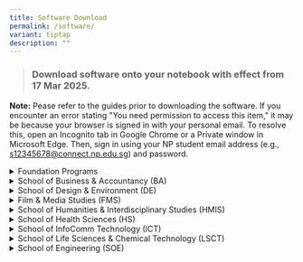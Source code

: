 ```yaml
---
title: Software Download
permalink: /software/
variant: tiptap
description: ""
---
```

<blockquote>
<h3>Download software onto your notebook with effect from 17 Mar 2025.</h3>
</blockquote>
<p><strong>Note:</strong> Pease refer to the guides prior to downloading the
software. If you encounter an error stating "You need permission to access
this item," it may be because your browser is signed in with your personal
email. To resolve this, open an Incognito tab in Google Chrome or a Private
window in Microsoft Edge. Then, sign in using your NP student email address
(e.g., <a href="mailto:s12345678@connect.np.edu.sg" rel="noopener noreferrer nofollow" target="_blank">s12345678@connect.np.edu.sg</a>)
and password.</p>
<p></p>
<div data-type="detailGroup" class="isomer-accordion isomer-accordion-white">
<details class="isomer-details">
<summary>Foundation Programs</summary>
<div data-type="detailsContent" class="isomer-details-content">
<table style="minWidth: 50px">
<colgroup>
<col>
<col>
</colgroup>
<tbody>
<tr>
<th rowspan="1" colspan="1">
<p>Course</p>
</th>
<th rowspan="1" colspan="1">
<p>Software Required</p>
</th>
</tr>
<tr>
<td rowspan="1" colspan="1">
<p><strong>FPSCI</strong> - Science</p>
</td>
<td rowspan="1" colspan="1">
<ul data-tight="true" class="tight">
<li>
<p>Microsoft Office 365 - <a href="https://connectnpedu-my.sharepoint.com/:b:/r/personal/itcare_connect_np_edu_sg/Documents/Guides/Office365_guide.pdf?csf=1&amp;web=1&amp;e=iyxFt6" rel="noopener nofollow" target="_blank">Guide</a>,
<a href="https://go.microsoft.com/fwlink/?linkid=2264705&amp;clcid=0x409&amp;culture=en-us&amp;country=us" rel="noopener nofollow" target="_blank">Download</a>
</p>
</li>
</ul>
</td>
</tr>
<tr>
<td rowspan="1" colspan="1">
<p><strong>FPTEC</strong> - Technology</p>
</td>
<td rowspan="1" colspan="1">
<ul data-tight="true" class="tight">
<li>
<p>Microsoft Office 365 - <a href="https://connectnpedu-my.sharepoint.com/:b:/r/personal/itcare_connect_np_edu_sg/Documents/Guides/Office365_guide.pdf?csf=1&amp;web=1&amp;e=iyxFt6" rel="noopener nofollow" target="_blank">Guide</a>,
<a href="https://go.microsoft.com/fwlink/?linkid=2264705&amp;clcid=0x409&amp;culture=en-us&amp;country=us" rel="noopener nofollow" target="_blank">Download</a>
</p>
</li>
<li>
<p>Visual Studio Code - <a href="https://connectnpedu-my.sharepoint.com/:b:/r/personal/itcare_connect_np_edu_sg/Documents/Guides/VSCode_guide.pdf?csf=1&amp;web=1&amp;e=gArBBu" rel="noopener nofollow" target="_blank">Guide</a>,
<a href="https://code.visualstudio.com/sha/download?build=stable&amp;os=win32-x64-user" rel="noopener nofollow" target="_blank">Download</a>
</p>
</li>
</ul>
</td>
</tr>
<tr>
<td rowspan="1" colspan="1">
<p><strong>FPNST</strong> - Non-Science / Technology</p>
</td>
<td rowspan="1" colspan="1">
<ul data-tight="true" class="tight">
<li>
<p>Microsoft Office 365 - <a href="https://connectnpedu-my.sharepoint.com/:b:/r/personal/itcare_connect_np_edu_sg/Documents/Guides/Office365_guide.pdf?csf=1&amp;web=1&amp;e=iyxFt6" rel="noopener nofollow" target="_blank">Guide</a>,
<a href="https://go.microsoft.com/fwlink/?linkid=2264705&amp;clcid=0x409&amp;culture=en-us&amp;country=us" rel="noopener nofollow" target="_blank">Download</a>
</p>
</li>
<li>
<p>Adobe Creative Cloud - <a href="https://connectnpedu-my.sharepoint.com/:b:/r/personal/itcare_connect_np_edu_sg/Documents/Guides/AdobeCC_guide.pdf?csf=1&amp;web=1&amp;e=wk0aOo" rel="noopener nofollow" target="_blank">Guide</a>,
<a href="https://creativecloud.adobe.com/apps/download/creative-cloud" rel="noopener nofollow" target="_blank">Download</a>
</p>
</li>
</ul>
</td>
</tr>
</tbody>
</table>
</div>
</details>
<details class="isomer-details">
<summary>School of Business &amp; Accountancy (BA)</summary>
<div data-type="detailsContent" class="isomer-details-content">
<table style="minWidth: 75px">
<colgroup>
<col>
<col>
<col>
</colgroup>
<tbody>
<tr>
<td rowspan="1" colspan="1">
<p><strong>Year</strong>
</p>
</td>
<td rowspan="1" colspan="1">
<p><strong>Course</strong>
</p>
</td>
<td rowspan="1" colspan="1">
<p><strong>Software Required</strong>
</p>
</td>
</tr>
<tr>
<td rowspan="1" colspan="1">
<p>1, 2, 3</p>
</td>
<td rowspan="1" colspan="1">
<p><strong>ACC</strong> - Accountancy</p>
<p><strong>BF</strong> - Banking &amp; Finance</p>
<p><strong>BS</strong> - Business Studies</p>
<p><strong>CBP</strong> - Common Business Programme</p>
<p><strong>ITB</strong> - International Trade &amp; Business</p>
<p><strong>TRM</strong> - Tourism &amp; Resort Management</p>
</td>
<td rowspan="1" colspan="1">
<ul data-tight="true" class="tight">
<li>
<p>Microsoft Office 365 - <a href="https://connectnpedu-my.sharepoint.com/:b:/r/personal/itcare_connect_np_edu_sg/Documents/Guides/Office365_guide.pdf?csf=1&amp;web=1&amp;e=iyxFt6" rel="noopener nofollow" target="_blank">Guide</a>,
<a href="https://go.microsoft.com/fwlink/?linkid=2264705&amp;clcid=0x409&amp;culture=en-us&amp;country=us" rel="noopener nofollow" target="_blank">Download</a>
</p>
</li>
<li>
<p>Adobe Creative Cloud - <a href="https://connectnpedu-my.sharepoint.com/:b:/r/personal/itcare_connect_np_edu_sg/Documents/Guides/AdobeCC_guide.pdf?csf=1&amp;web=1&amp;e=wk0aOo" rel="noopener nofollow" target="_blank">Guide</a>,
<a href="https://creativecloud.adobe.com/apps/download/creative-cloud" rel="noopener nofollow" target="_blank">Download</a>
</p>
</li>
<li>
<p>Python - <a href="https://connectnpedu-my.sharepoint.com/:b:/r/personal/itcare_connect_np_edu_sg/Documents/Guides/Python3.10.2_Guide.pdf?csf=1&amp;web=1&amp;e=hqOphX" rel="noopener nofollow" target="_blank">Guide</a>,
<a href="https://www.python.org/downloads/" rel="noopener nofollow" target="_blank">Download</a>
</p>
</li>
<li>
<p>Visual Studio Code - <a href="https://connectnpedu-my.sharepoint.com/:b:/r/personal/itcare_connect_np_edu_sg/Documents/Guides/VSCode_guide.pdf?csf=1&amp;web=1&amp;e=gArBBu" rel="noopener nofollow" target="_blank">Guide</a>,
<a href="https://code.visualstudio.com/sha/download?build=stable&amp;os=win32-x64-user" rel="noopener nofollow" target="_blank">Download</a>
</p>
</li>
</ul>
</td>
</tr>
<tr>
<td rowspan="4" colspan="1">
<p>2</p>
</td>
<td rowspan="1" colspan="1">
<p><strong>ACC</strong> - Accountancy</p>
</td>
<td rowspan="1" colspan="1">
<ul data-tight="true" class="tight">
<li>
<p>UiPath - <a href="https://connectnpedu-my.sharepoint.com/:b:/r/personal/itcare_connect_np_edu_sg/Documents/Guides/UiPathStudio_guide.pdf?csf=1&amp;web=1&amp;e=vBAcoe" rel="noopener nofollow" target="_blank">Guide</a>,
<a href="https://connectnpedu-my.sharepoint.com/:u:/r/personal/itcare_connect_np_edu_sg/Documents/Guides/Installers/UiPathStudio.msi?csf=1&amp;web=1&amp;e=XxasSw" rel="noopener nofollow" target="_blank">Download</a>
</p>
</li>
<li>
<p>Power BI - <a href="https://connectnpedu-my.sharepoint.com/:b:/r/personal/itcare_connect_np_edu_sg/Documents/Guides/PowerBI-Desktop_guide.pdf?csf=1&amp;web=1&amp;e=sYHAzt" rel="noopener nofollow" target="_blank">Guide</a>,
<a href="https://connectnpedu-my.sharepoint.com/:u:/r/personal/itcare_connect_np_edu_sg/Documents/Guides/Installers/PBIDesktopSetup_x64.exe?csf=1&amp;web=1&amp;e=NSuwar" rel="noopener nofollow" target="_blank">Download</a>
</p>
</li>
</ul>
</td>
</tr>
<tr>
<td rowspan="1" colspan="1">
<p><strong>BF</strong> - Banking &amp; Finance</p>
</td>
<td rowspan="1" colspan="1">
<ul data-tight="true" class="tight">
<li>
<p>Power BI - <a href="https://connectnpedu-my.sharepoint.com/:b:/r/personal/itcare_connect_np_edu_sg/Documents/Guides/PowerBI-Desktop_guide.pdf?csf=1&amp;web=1&amp;e=sYHAzt" rel="noopener nofollow" target="_blank">Guide</a>,
<a href="https://connectnpedu-my.sharepoint.com/:u:/r/personal/itcare_connect_np_edu_sg/Documents/Guides/Installers/PBIDesktopSetup_x64.exe?csf=1&amp;web=1&amp;e=NSuwar" rel="noopener nofollow" target="_blank">Download</a>
</p>
</li>
<li>
<p>Anaconda - <a href="https://connectnpedu-my.sharepoint.com/:b:/r/personal/itcare_connect_np_edu_sg/Documents/Guides/Anaconda_guide.pdf?csf=1&amp;web=1&amp;e=ms1N04" rel="noopener nofollow" target="_blank">Guide</a>,
<a href="https://repo.anaconda.com/archive/Anaconda3-2024.06-1-Windows-x86_64.exe" rel="noopener nofollow" target="_blank">Download</a>
</p>
</li>
</ul>
</td>
</tr>
<tr>
<td rowspan="1" colspan="1">
<p><strong>BS</strong> - Business Studies</p>
</td>
<td rowspan="1" colspan="1">
<ul data-tight="true" class="tight">
<li>
<p>Power BI - <a href="https://connectnpedu-my.sharepoint.com/:b:/r/personal/itcare_connect_np_edu_sg/Documents/Guides/PowerBI-Desktop_guide.pdf?csf=1&amp;web=1&amp;e=sYHAzt" rel="noopener nofollow" target="_blank">Guide</a>,
<a href="https://connectnpedu-my.sharepoint.com/:u:/r/personal/itcare_connect_np_edu_sg/Documents/Guides/Installers/PBIDesktopSetup_x64.exe?csf=1&amp;web=1&amp;e=NSuwar" rel="noopener nofollow" target="_blank">Download</a>
</p>
</li>
</ul>
</td>
</tr>
<tr>
<td rowspan="1" colspan="1">
<p><strong>ITB</strong> - International Trade &amp; Business</p>
</td>
<td rowspan="1" colspan="1">
<ul data-tight="true" class="tight">
<li>
<p>Power BI - <a href="https://connectnpedu-my.sharepoint.com/:b:/r/personal/itcare_connect_np_edu_sg/Documents/Guides/PowerBI-Desktop_guide.pdf?csf=1&amp;web=1&amp;e=sYHAzt" rel="noopener nofollow" target="_blank">Guide</a>,
<a href="https://connectnpedu-my.sharepoint.com/:u:/r/personal/itcare_connect_np_edu_sg/Documents/Guides/Installers/PBIDesktopSetup_x64.exe?csf=1&amp;web=1&amp;e=NSuwar" rel="noopener nofollow" target="_blank">Download</a>
</p>
</li>
<li>
<p>CargoWise Cloud Client - <a href="https://connectnpedu-my.sharepoint.com/:b:/r/personal/itcare_connect_np_edu_sg/Documents/Guides/CargoWiseCloudClient_guide.pdf?csf=1&amp;web=1&amp;e=dN5yJi" rel="noopener nofollow" target="_blank">Guide</a>,
<a href="https://connectnpedu-my.sharepoint.com/:u:/r/personal/itcare_connect_np_edu_sg/Documents/Guides/Installers/CargoWiseCloudClient.exe?csf=1&amp;web=1&amp;e=4xNbZj" rel="noopener nofollow" target="_blank">Download</a>
</p>
</li>
</ul>
</td>
</tr>
</tbody>
</table>
</div>
</details>
<details class="isomer-details">
<summary>School of Design &amp; Environment (DE)</summary>
<div data-type="detailsContent" class="isomer-details-content">
<table style="minWidth: 75px">
<colgroup>
<col>
<col>
<col>
</colgroup>
<tbody>
<tr>
<th rowspan="1" colspan="1">
<p>Year</p>
</th>
<th rowspan="1" colspan="1">
<p>Course</p>
</th>
<th rowspan="1" colspan="1">
<p>Software Required</p>
</th>
</tr>
<tr>
<td rowspan="3" colspan="1">
<p>1, 2, 3</p>
</td>
<td rowspan="1" colspan="1">
<p><strong>DES</strong> - Design</p>
</td>
<td rowspan="1" colspan="1">
<ul data-tight="true" class="tight">
<li>
<p>Microsoft Office 365 - <a href="https://connectnpedu-my.sharepoint.com/:b:/r/personal/itcare_connect_np_edu_sg/Documents/Guides/Office365_guide.pdf?csf=1&amp;web=1&amp;e=iyxFt6" rel="noopener nofollow" target="_blank">Guide</a>,
<a href="https://go.microsoft.com/fwlink/?linkid=2264705&amp;clcid=0x409&amp;culture=en-us&amp;country=us" rel="noopener nofollow" target="_blank">Download</a>
</p>
</li>
<li>
<p>Adobe Creative Cloud - <a href="https://connectnpedu-my.sharepoint.com/:b:/r/personal/itcare_connect_np_edu_sg/Documents/Guides/AdobeCC_guide.pdf?csf=1&amp;web=1&amp;e=wk0aOo" rel="noopener nofollow" target="_blank">Guide</a>,
<a href="https://creativecloud.adobe.com/apps/download/creative-cloud" rel="noopener nofollow" target="_blank">Download</a>
</p>
</li>
<li>
<p>AutoCAD 2025 - <a href="https://connectnpedu-my.sharepoint.com/:b:/r/personal/itcare_connect_np_edu_sg/Documents/Guides/AutoCAD2025_guide.pdf?csf=1&amp;web=1&amp;e=u2yBBM" rel="noopener nofollow" target="_blank">Guide</a>,
<a href="https://www.autodesk.com/education/edu-software/overview" rel="noopener nofollow" target="_blank">Download</a>
</p>
</li>
<li>
<p>SketchUp 2024 - <a href="https://connectnpedu-my.sharepoint.com/:b:/r/personal/itcare_connect_np_edu_sg/Documents/Guides/Sketchup2024_guide.pdf?csf=1&amp;web=1&amp;e=1wU11c" rel="noopener nofollow" target="_blank">Guide</a>,
<a href="https://download.sketchup.com/SketchUp-2024-0-594-241.exe" rel="noopener nofollow" target="_blank">Download</a>
</p>
</li>
<li>
<p>Rhino 7 - <a href="https://connectnpedu-my.sharepoint.com/:b:/r/personal/itcare_connect_np_edu_sg/Documents/Guides/Rhino7_guide.pdf?csf=1&amp;web=1&amp;e=KX3sD9" rel="noopener nofollow" target="_blank">Guide</a>,
<a href="https://www.rhino3d.com/download/archive/rhino/7/latest/" rel="noopener nofollow" target="_blank">Download</a>
</p>
</li>
</ul>
</td>
</tr>
<tr>
<td rowspan="1" colspan="1">
<p><strong>HLFM</strong> - Hotel &amp; Leisure Facilities Management</p>
</td>
<td rowspan="1" colspan="1">
<ul data-tight="true" class="tight">
<li>
<p>Microsoft Office 365 - <a href="https://connectnpedu-my.sharepoint.com/:b:/r/personal/itcare_connect_np_edu_sg/Documents/Guides/Office365_guide.pdf?csf=1&amp;web=1&amp;e=iyxFt6" rel="noopener nofollow" target="_blank">Guide</a>,
<a href="https://go.microsoft.com/fwlink/?linkid=2264705&amp;clcid=0x409&amp;culture=en-us&amp;country=us" rel="noopener nofollow" target="_blank">Download</a>
</p>
</li>
<li>
<p>Adobe Creative Cloud - <a href="https://connectnpedu-my.sharepoint.com/:b:/r/personal/itcare_connect_np_edu_sg/Documents/Guides/AdobeCC_guide.pdf?csf=1&amp;web=1&amp;e=wk0aOo" rel="noopener nofollow" target="_blank">Guide</a>,
<a href="https://creativecloud.adobe.com/apps/download/creative-cloud" rel="noopener nofollow" target="_blank">Download</a>
</p>
</li>
<li>
<p>Tableau Reader - <a href="https://connectnpedu-my.sharepoint.com/:b:/r/personal/itcare_connect_np_edu_sg/Documents/Guides/TableauReader_guide.pdf?csf=1&amp;web=1&amp;e=80SAcs" rel="noopener nofollow" target="_blank">Guide</a>,
<a href="https://www.tableau.com/products/reader/download" rel="noopener nofollow" target="_blank">Download</a>
</p>
</li>
</ul>
</td>
</tr>
<tr>
<td rowspan="1" colspan="1">
<p><strong>REB</strong> - Real Estate Business</p>
</td>
<td rowspan="1" colspan="1">
<ul data-tight="true" class="tight">
<li>
<p>Microsoft Office 365 - <a href="https://connectnpedu-my.sharepoint.com/:b:/r/personal/itcare_connect_np_edu_sg/Documents/Guides/Office365_guide.pdf?csf=1&amp;web=1&amp;e=iyxFt6" rel="noopener nofollow" target="_blank">Guide</a>,
<a href="https://go.microsoft.com/fwlink/?linkid=2264705&amp;clcid=0x409&amp;culture=en-us&amp;country=us" rel="noopener nofollow" target="_blank">Download</a>
</p>
</li>
<li>
<p>Adobe Creative Cloud - <a href="https://connectnpedu-my.sharepoint.com/:b:/r/personal/itcare_connect_np_edu_sg/Documents/Guides/AdobeCC_guide.pdf?csf=1&amp;web=1&amp;e=wk0aOo" rel="noopener nofollow" target="_blank">Guide</a>,
<a href="https://creativecloud.adobe.com/apps/download/creative-cloud" rel="noopener nofollow" target="_blank">Download</a>
</p>
</li>
<li>
<p>Tableau Reader - <a href="https://connectnpedu-my.sharepoint.com/:b:/r/personal/itcare_connect_np_edu_sg/Documents/Guides/TableauReader_guide.pdf?csf=1&amp;web=1&amp;e=80SAcs" rel="noopener nofollow" target="_blank">Guide</a>,
<a href="https://www.tableau.com/products/reader/download" rel="noopener nofollow" target="_blank">Download</a>
</p>
</li>
<li>
<p>Revit 2024 - <a href="https://connectnpedu-my.sharepoint.com/:b:/r/personal/itcare_connect_np_edu_sg/Documents/Guides/Revit2022_guide.pdf?csf=1&amp;web=1&amp;e=cUz6Hk" rel="noopener nofollow" target="_blank">Guide</a>,
<a href="https://www.autodesk.com/education/edu-software/overview" rel="noopener nofollow" target="_blank">Download</a>
</p>
</li>
</ul>
</td>
</tr>
<tr>
<td rowspan="2" colspan="1">
<p>2</p>
</td>
<td rowspan="1" colspan="1">
<p><strong>DES</strong> - Design</p>
</td>
<td rowspan="1" colspan="1">
<ul data-tight="true" class="tight">
<li>
<p>Revit 2024 - <a href="https://connectnpedu-my.sharepoint.com/:b:/r/personal/itcare_connect_np_edu_sg/Documents/Guides/Revit2022_guide.pdf?csf=1&amp;web=1&amp;e=cUz6Hk" rel="noopener nofollow" target="_blank">Guide</a>,
<a href="https://www.autodesk.com/education/edu-software/overview" rel="noopener nofollow" target="_blank">Download</a>
</p>
</li>
<li>
<p>Fusion 360 - <a href="https://connectnpedu-my.sharepoint.com/:b:/r/personal/itcare_connect_np_edu_sg/Documents/Guides/Fusion360_guide.pdf?csf=1&amp;web=1&amp;e=dyUVUi" rel="noopener nofollow" target="_blank">Guide</a>,
<a href="https://www.autodesk.com/education/edu-software/overview" rel="noopener nofollow" target="_blank">Download</a>
</p>
</li>
<li>
<p>Tableau Reader - <a href="https://connectnpedu-my.sharepoint.com/:b:/r/personal/itcare_connect_np_edu_sg/Documents/Guides/TableauReader_guide.pdf?csf=1&amp;web=1&amp;e=80SAcs" rel="noopener nofollow" target="_blank">Guide</a>,
<a href="https://www.tableau.com/products/reader/download" rel="noopener nofollow" target="_blank">Download</a>
</p>
</li>
</ul>
</td>
</tr>
<tr>
<td rowspan="1" colspan="1">
<p><strong>HLFM</strong> - Hotel &amp; Leisure Facilities Management</p>
</td>
<td rowspan="1" colspan="1">
<ul data-tight="true" class="tight">
<li>
<p>AutoCAD 2025 - <a href="https://connectnpedu-my.sharepoint.com/:b:/r/personal/itcare_connect_np_edu_sg/Documents/Guides/AutoCAD2025_guide.pdf" rel="noopener nofollow" target="_blank">Guide</a>,
<a href="https://www.autodesk.com/education/edu-software/overview" rel="noopener nofollow" target="_blank">Download</a>
</p>
</li>
<li>
<p>Revit 2024 - <a href="https://connectnpedu-my.sharepoint.com/:b:/r/personal/itcare_connect_np_edu_sg/Documents/Guides/Revit2022_guide.pdf?csf=1&amp;web=1&amp;e=cUz6Hk" rel="noopener nofollow" target="_blank">Guide</a>,
<a href="https://www.autodesk.com/education/edu-software/overview" rel="noopener nofollow" target="_blank">Download</a>
</p>
</li>
</ul>
</td>
</tr>
</tbody>
</table>
</div>
</details>
<details class="isomer-details">
<summary>Film &amp; Media Studies (FMS)</summary>
<div data-type="detailsContent" class="isomer-details-content">
<table style="minWidth: 75px">
<colgroup>
<col>
<col>
<col>
</colgroup>
<tbody>
<tr>
<th rowspan="1" colspan="1">
<p>Year</p>
</th>
<th rowspan="1" colspan="1">
<p>Course</p>
</th>
<th rowspan="1" colspan="1">
<p>Software Required</p>
</th>
</tr>
<tr>
<td rowspan="1" colspan="1">
<p>1, 2, 3</p>
</td>
<td rowspan="1" colspan="1">
<p><strong>FSV</strong> - Film, Sound &amp; Video</p>
<p><strong>CMP</strong> - Common Media Programme</p>
<p><strong>MCM</strong> - Mass Communication</p>
<p><strong>MPP</strong> - Media Post-Production</p>
</td>
<td rowspan="1" colspan="1">
<ul data-tight="true" class="tight">
<li>
<p>Microsoft Office 365 - <a href="https://connectnpedu-my.sharepoint.com/:b:/r/personal/itcare_connect_np_edu_sg/Documents/Guides/Office365_guide.pdf?csf=1&amp;web=1&amp;e=iyxFt6" rel="noopener nofollow" target="_blank">Guide</a>,
<a href="https://go.microsoft.com/fwlink/?linkid=2264705&amp;clcid=0x409&amp;culture=en-us&amp;country=us" rel="noopener nofollow" target="_blank">Download</a>
</p>
</li>
<li>
<p>Adobe Creative Cloud - <a href="https://connectnpedu-my.sharepoint.com/:b:/r/personal/itcare_connect_np_edu_sg/Documents/Guides/AdobeCC_guide.pdf?csf=1&amp;web=1&amp;e=wk0aOo" rel="noopener nofollow" target="_blank">Guide</a>,
<a href="https://creativecloud.adobe.com/apps/download/creative-cloud" rel="noopener nofollow" target="_blank">Download</a>
</p>
</li>
</ul>
</td>
</tr>
</tbody>
</table>
</div>
</details>
<details class="isomer-details">
<summary>School of Humanities &amp; Interdisciplinary Studies (HMIS)</summary>
<div data-type="detailsContent" class="isomer-details-content">
<table style="minWidth: 75px">
<colgroup>
<col>
<col>
<col>
</colgroup>
<tbody>
<tr>
<th rowspan="1" colspan="1">
<p>Year</p>
</th>
<th rowspan="1" colspan="1">
<p>Course</p>
</th>
<th rowspan="1" colspan="1">
<p>Software Required</p>
</th>
</tr>
<tr>
<td rowspan="1" colspan="1">
<p>1, 2, 3</p>
</td>
<td rowspan="1" colspan="1">
<p><strong>ABM</strong> - Arts Business Management</p>
<p><strong>CHS</strong> - Chinese Studies</p>
<p><strong>CMC</strong> - Chinese Media &amp; Communication</p>
<p><strong>ECDE</strong> - Early Childhood Development &amp; Education</p>
<p><strong>PCD</strong> - Psychology &amp; Community Development</p>
<p><strong>TSE</strong> - Tamil Studies with Early Education</p>
</td>
<td rowspan="1" colspan="1">
<ul data-tight="true" class="tight">
<li>
<p>Microsoft Office 365 - <a href="https://connectnpedu-my.sharepoint.com/:b:/r/personal/itcare_connect_np_edu_sg/Documents/Guides/Office365_guide.pdf?csf=1&amp;web=1&amp;e=iyxFt6" rel="noopener nofollow" target="_blank">Guide</a>,
<a href="https://go.microsoft.com/fwlink/?linkid=2264705&amp;clcid=0x409&amp;culture=en-us&amp;country=us" rel="noopener nofollow" target="_blank">Download</a>
</p>
</li>
<li>
<p>Adobe Creative Cloud - <a href="https://connectnpedu-my.sharepoint.com/:b:/r/personal/itcare_connect_np_edu_sg/Documents/Guides/AdobeCC_guide.pdf?csf=1&amp;web=1&amp;e=wk0aOo" rel="noopener nofollow" target="_blank">Guide</a>,
<a href="https://creativecloud.adobe.com/apps/download/creative-cloud" rel="noopener nofollow" target="_blank">Download</a>
</p>
</li>
</ul>
</td>
</tr>
</tbody>
</table>
</div>
</details>
<details class="isomer-details">
<summary>School of Health Sciences (HS)</summary>
<div data-type="detailsContent" class="isomer-details-content">
<table style="minWidth: 75px">
<colgroup>
<col>
<col>
<col>
</colgroup>
<tbody>
<tr>
<th rowspan="1" colspan="1">
<p>Year</p>
</th>
<th rowspan="1" colspan="1">
<p>Course</p>
</th>
<th rowspan="1" colspan="1">
<p>Software Required</p>
</th>
</tr>
<tr>
<td rowspan="1" colspan="1">
<p>1, 2, 3</p>
</td>
<td rowspan="1" colspan="1">
<p><strong>NSG</strong> - Nursing</p>
<p><strong>OPT</strong> - Optometry</p>
</td>
<td rowspan="1" colspan="1">
<ul data-tight="true" class="tight">
<li>
<p>Microsoft Office 365 - <a href="https://connectnpedu-my.sharepoint.com/:b:/r/personal/itcare_connect_np_edu_sg/Documents/Guides/Office365_guide.pdf?csf=1&amp;web=1&amp;e=iyxFt6" rel="noopener nofollow" target="_blank">Guide</a>,
<a href="https://go.microsoft.com/fwlink/?linkid=2264705&amp;clcid=0x409&amp;culture=en-us&amp;country=us" rel="noopener nofollow" target="_blank">Download</a>
</p>
</li>
<li>
<p>Adobe Creative Cloud - <a href="https://connectnpedu-my.sharepoint.com/:b:/r/personal/itcare_connect_np_edu_sg/Documents/Guides/AdobeCC_guide.pdf?csf=1&amp;web=1&amp;e=wk0aOo" rel="noopener nofollow" target="_blank">Guide</a>,
<a href="https://creativecloud.adobe.com/apps/download/creative-cloud" rel="noopener nofollow" target="_blank">Download</a>
</p>
</li>
</ul>
</td>
</tr>
</tbody>
</table>
</div>
</details>
<details class="isomer-details">
<summary>School of InfoComm Technology (ICT)</summary>
<div data-type="detailsContent" class="isomer-details-content">
<table style="minWidth: 75px">
<colgroup>
<col>
<col>
<col>
</colgroup>
<tbody>
<tr>
<th rowspan="1" colspan="1">
<p>Year</p>
</th>
<th rowspan="1" colspan="1">
<p>Course</p>
</th>
<th rowspan="1" colspan="1">
<p>Software Required</p>
</th>
</tr>
<tr>
<td rowspan="5" colspan="1">
<p>1, 2, 3</p>
</td>
<td rowspan="1" colspan="1">
<p><strong>CICTP</strong> - Common ICT Programme</p>
</td>
<td rowspan="1" colspan="1">
<ul data-tight="true" class="tight">
<li>
<p>Microsoft Office 365 - <a href="https://connectnpedu-my.sharepoint.com/:b:/r/personal/itcare_connect_np_edu_sg/Documents/Guides/Office365_guide.pdf?csf=1&amp;web=1&amp;e=iyxFt6" rel="noopener nofollow" target="_blank">Guide</a>,
<a href="https://go.microsoft.com/fwlink/?linkid=2264705&amp;clcid=0x409&amp;culture=en-us&amp;country=us" rel="noopener nofollow" target="_blank">Download</a>
</p>
</li>
<li>
<p>Adobe Creative Cloud - <a href="https://connectnpedu-my.sharepoint.com/:b:/r/personal/itcare_connect_np_edu_sg/Documents/Guides/AdobeCC_guide.pdf?csf=1&amp;web=1&amp;e=wk0aOo" rel="noopener nofollow" target="_blank">Guide</a>,
<a href="https://creativecloud.adobe.com/apps/download/creative-cloud" rel="noopener nofollow" target="_blank">Download</a>
</p>
</li>
<li>
<p>Visio 2021 (web) - <a href="https://www.microsoft365.com/launch/Visio/" rel="noopener nofollow" target="_blank">Link</a>
</p>
</li>
<li>
<p>VS Community 2022 (with SQL Server Express 2022 LocalDB add-in - <a href="https://connectnpedu-my.sharepoint.com/:b:/r/personal/itcare_connect_np_edu_sg/Documents/Guides/VS2022_guide.pdf?csf=1&amp;web=1&amp;e=IzbPi7" rel="noopener nofollow" target="_blank">Guide</a>,
<a href="https://visualstudio.microsoft.com/vs/community/" rel="noopener nofollow" target="_blank">Download</a>
</p>
</li>
<li>
<p>Python - <a href="https://connectnpedu-my.sharepoint.com/:b:/r/personal/itcare_connect_np_edu_sg/Documents/Guides/Python3.10.2_Guide.pdf?csf=1&amp;web=1&amp;e=hqOphX" rel="noopener nofollow" target="_blank">Guide</a>,
<a href="https://www.python.org/downloads/" rel="noopener nofollow" target="_blank">Download</a>
</p>
</li>
</ul>
</td>
</tr>
<tr>
<td rowspan="1" colspan="1">
<p><strong>CSF</strong> - CyberSecurity &amp; Digital Forensics</p>
</td>
<td rowspan="1" colspan="1">
<ul data-tight="true" class="tight">
<li>
<p>Microsoft Office 365 - <a href="https://connectnpedu-my.sharepoint.com/:b:/r/personal/itcare_connect_np_edu_sg/Documents/Guides/Office365_guide.pdf?csf=1&amp;web=1&amp;e=iyxFt6" rel="noopener nofollow" target="_blank">Guide</a>,
<a href="https://go.microsoft.com/fwlink/?linkid=2264705&amp;clcid=0x409&amp;culture=en-us&amp;country=us" rel="noopener nofollow" target="_blank">Download</a>
</p>
</li>
<li>
<p>Adobe Creative Cloud - <a href="https://connectnpedu-my.sharepoint.com/:b:/r/personal/itcare_connect_np_edu_sg/Documents/Guides/AdobeCC_guide.pdf?csf=1&amp;web=1&amp;e=wk0aOo" rel="noopener nofollow" target="_blank">Guide</a>,
<a href="https://creativecloud.adobe.com/apps/download/creative-cloud" rel="noopener nofollow" target="_blank">Download</a>
</p>
</li>
<li>
<p>Visio 2021 (web) - <a href="https://www.microsoft365.com/launch/Visio/" rel="noopener nofollow" target="_blank">Link</a>
</p>
</li>
<li>
<p>VS Community 2022 (with SQL Server Express 2022 LocalDB add-in - <a href="https://connectnpedu-my.sharepoint.com/:b:/r/personal/itcare_connect_np_edu_sg/Documents/Guides/VS2022_guide.pdf?csf=1&amp;web=1&amp;e=IzbPi7" rel="noopener nofollow" target="_blank">Guide</a>,
<a href="https://visualstudio.microsoft.com/vs/community/" rel="noopener nofollow" target="_blank">Download</a>
</p>
</li>
<li>
<p>Python - <a href="https://connectnpedu-my.sharepoint.com/:b:/r/personal/itcare_connect_np_edu_sg/Documents/Guides/Python3.10.2_Guide.pdf?csf=1&amp;web=1&amp;e=hqOphX" rel="noopener nofollow" target="_blank">Guide</a>,
<a href="https://www.python.org/downloads/" rel="noopener nofollow" target="_blank">Download</a>
</p>
</li>
<li>
<p>SAP Client v7.5 - <a href="https://connectnpedu-my.sharepoint.com/:b:/r/personal/itcare_connect_np_edu_sg/Documents/Guides/SAPClient_guide.pdf?csf=1&amp;web=1&amp;e=1OTRhi" rel="noopener nofollow" target="_blank">Guide</a>,
<a href="https://connectnpedu-my.sharepoint.com/:u:/r/personal/itcare_connect_np_edu_sg/Documents/Guides/Installers/SAPClient.zip?csf=1&amp;web=1&amp;e=gOn6eo" rel="noopener nofollow" target="_blank">Download</a>
</p>
</li>
<li>
<p>VMWare Workstation Pro 17 - <a href="https://connectnpedu-my.sharepoint.com/:b:/r/personal/itcare_connect_np_edu_sg/Documents/Guides/VMWare_guide.pdf?csf=1&amp;web=1&amp;e=eaNGIh" rel="noopener nofollow" target="_blank">Guide</a>,
<a href="https://connectnpedu-my.sharepoint.com/:u:/r/personal/itcare_connect_np_edu_sg/Documents/Guides/Installers/VMWare_Workstation_Pro_17.exe?csf=1&amp;web=1&amp;e=Lj3aPo" rel="noopener nofollow" target="_blank">Download</a>
</p>
</li>
<li>
<p>Oracle Virtuabox 7 - <a href="https://connectnpedu-my.sharepoint.com/:b:/r/personal/itcare_connect_np_edu_sg/Documents/Guides/OracleVirtualBox_guide.pdf?csf=1&amp;web=1&amp;e=uK5dbf" rel="noopener nofollow" target="_blank">Guide</a>,
<a href="https://www.oracle.com/virtualization/technologies/vm/downloads/virtualbox-downloads.html" rel="noopener nofollow" target="_blank">Download</a>
</p>
</li>
<li>
<p>Wireshark - <a href="https://www.wireshark.org/download.html" rel="noopener nofollow" target="_blank">Link</a>
</p>
</li>
</ul>
</td>
</tr>
<tr>
<td rowspan="1" colspan="1">
<p><strong>DS</strong> - Data Science</p>
</td>
<td rowspan="1" colspan="1">
<ul data-tight="true" class="tight">
<li>
<p>Microsoft Office 365 - <a href="https://connectnpedu-my.sharepoint.com/:b:/r/personal/itcare_connect_np_edu_sg/Documents/Guides/Office365_guide.pdf?csf=1&amp;web=1&amp;e=iyxFt6" rel="noopener nofollow" target="_blank">Guide</a>,
<a href="https://go.microsoft.com/fwlink/?linkid=2264705&amp;clcid=0x409&amp;culture=en-us&amp;country=us" rel="noopener nofollow" target="_blank">Download</a>
</p>
</li>
<li>
<p>Adobe Creative Cloud - <a href="https://connectnpedu-my.sharepoint.com/:b:/r/personal/itcare_connect_np_edu_sg/Documents/Guides/AdobeCC_guide.pdf?csf=1&amp;web=1&amp;e=wk0aOo" rel="noopener nofollow" target="_blank">Guide</a>,
<a href="https://creativecloud.adobe.com/apps/download/creative-cloud" rel="noopener nofollow" target="_blank">Download</a>
</p>
</li>
<li>
<p>Visio 2021 (web) - <a href="https://www.microsoft365.com/launch/Visio/" rel="noopener nofollow" target="_blank">Link</a>
</p>
</li>
<li>
<p>VS Community 2022 (with SQL Server Express 2022 LocalDB add-in - <a href="https://connectnpedu-my.sharepoint.com/:b:/r/personal/itcare_connect_np_edu_sg/Documents/Guides/VS2022_guide.pdf?csf=1&amp;web=1&amp;e=IzbPi7" rel="noopener nofollow" target="_blank">Guide</a>,
<a href="https://visualstudio.microsoft.com/vs/community/" rel="noopener nofollow" target="_blank">Download</a>
</p>
</li>
<li>
<p>Python - <a href="https://connectnpedu-my.sharepoint.com/:b:/r/personal/itcare_connect_np_edu_sg/Documents/Guides/Python3.10.2_Guide.pdf?csf=1&amp;web=1&amp;e=hqOphX" rel="noopener nofollow" target="_blank">Guide</a>,
<a href="https://www.python.org/downloads/" rel="noopener nofollow" target="_blank">Download</a>
</p>
</li>
<li>
<p>SAP Client v7.5 - <a href="https://connectnpedu-my.sharepoint.com/:b:/r/personal/itcare_connect_np_edu_sg/Documents/Guides/SAPClient_guide.pdf?csf=1&amp;web=1&amp;e=1OTRhi" rel="noopener nofollow" target="_blank">Guide</a>,
<a href="https://connectnpedu-my.sharepoint.com/:u:/r/personal/itcare_connect_np_edu_sg/Documents/Guides/Installers/SAPClient.zip?csf=1&amp;web=1&amp;e=gOn6eo" rel="noopener nofollow" target="_blank">Download</a>
</p>
</li>
</ul>
</td>
</tr>
<tr>
<td rowspan="1" colspan="1">
<p><strong>IM</strong> - Immersive Media</p>
</td>
<td rowspan="1" colspan="1">
<ul data-tight="true" class="tight">
<li>
<p>Microsoft Office 365 - <a href="https://connectnpedu-my.sharepoint.com/:b:/r/personal/itcare_connect_np_edu_sg/Documents/Guides/Office365_guide.pdf?csf=1&amp;web=1&amp;e=iyxFt6" rel="noopener nofollow" target="_blank">Guide</a>,
<a href="https://go.microsoft.com/fwlink/?linkid=2264705&amp;clcid=0x409&amp;culture=en-us&amp;country=us" rel="noopener nofollow" target="_blank">Download</a>
</p>
</li>
<li>
<p>Adobe Creative Cloud - <a href="https://connectnpedu-my.sharepoint.com/:b:/r/personal/itcare_connect_np_edu_sg/Documents/Guides/AdobeCC_guide.pdf?csf=1&amp;web=1&amp;e=wk0aOo" rel="noopener nofollow" target="_blank">Guide</a>,
<a href="https://creativecloud.adobe.com/apps/download/creative-cloud" rel="noopener nofollow" target="_blank">Download</a>
</p>
</li>
<li>
<p>Python - <a href="https://connectnpedu-my.sharepoint.com/:b:/r/personal/itcare_connect_np_edu_sg/Documents/Guides/Python3.10.2_Guide.pdf?csf=1&amp;web=1&amp;e=hqOphX" rel="noopener nofollow" target="_blank">Guide</a>,
<a href="https://www.python.org/downloads/" rel="noopener nofollow" target="_blank">Download</a>
</p>
</li>
</ul>
</td>
</tr>
<tr>
<td rowspan="1" colspan="1">
<p><strong>IT</strong> - Information Technology</p>
</td>
<td rowspan="1" colspan="1">
<ul data-tight="true" class="tight">
<li>
<p>Microsoft Office 365 - <a href="https://connectnpedu-my.sharepoint.com/:b:/r/personal/itcare_connect_np_edu_sg/Documents/Guides/Office365_guide.pdf?csf=1&amp;web=1&amp;e=iyxFt6" rel="noopener nofollow" target="_blank">Guide</a>,
<a href="https://go.microsoft.com/fwlink/?linkid=2264705&amp;clcid=0x409&amp;culture=en-us&amp;country=us" rel="noopener nofollow" target="_blank">Download</a>
</p>
</li>
<li>
<p>Adobe Creative Cloud - <a href="https://connectnpedu-my.sharepoint.com/:b:/r/personal/itcare_connect_np_edu_sg/Documents/Guides/AdobeCC_guide.pdf?csf=1&amp;web=1&amp;e=wk0aOo" rel="noopener nofollow" target="_blank">Guide</a>,
<a href="https://creativecloud.adobe.com/apps/download/creative-cloud" rel="noopener nofollow" target="_blank">Download</a>
</p>
</li>
<li>
<p>Visio 2021 (web) - <a href="https://www.microsoft365.com/launch/Visio/" rel="noopener nofollow" target="_blank">Link</a>
</p>
</li>
<li>
<p>VS Community 2022 (with SQL Server Express 2022 LocalDB add-in - <a href="https://connectnpedu-my.sharepoint.com/:b:/r/personal/itcare_connect_np_edu_sg/Documents/Guides/VS2022_guide.pdf?csf=1&amp;web=1&amp;e=IzbPi7" rel="noopener nofollow" target="_blank">Guide</a>,
<a href="https://visualstudio.microsoft.com/vs/community/" rel="noopener nofollow" target="_blank">Download</a>
</p>
</li>
<li>
<p>Python - <a href="https://connectnpedu-my.sharepoint.com/:b:/r/personal/itcare_connect_np_edu_sg/Documents/Guides/Python3.10.2_Guide.pdf?csf=1&amp;web=1&amp;e=hqOphX" rel="noopener nofollow" target="_blank">Guide</a>,
<a href="https://www.python.org/downloads/" rel="noopener nofollow" target="_blank">Download</a>
</p>
</li>
</ul>
</td>
</tr>
</tbody>
</table>
</div>
</details>
<details class="isomer-details">
<summary>School of Life Sciences &amp; Chemical Technology (LSCT)</summary>
<div data-type="detailsContent" class="isomer-details-content">
<table style="minWidth: 75px">
<colgroup>
<col>
<col>
<col>
</colgroup>
<tbody>
<tr>
<th rowspan="1" colspan="1">
<p>Year</p>
</th>
<th rowspan="1" colspan="1">
<p>Course</p>
</th>
<th rowspan="1" colspan="1">
<p>Software Required</p>
</th>
</tr>
<tr>
<td rowspan="6" colspan="1">
<p>1, 2, 3</p>
</td>
<td rowspan="1" colspan="1">
<p><strong>BMS</strong> - Biomedical Science</p>
</td>
<td rowspan="1" colspan="1">
<ul data-tight="true" class="tight">
<li>
<p>Microsoft Office 365 - <a href="https://connectnpedu-my.sharepoint.com/:b:/r/personal/itcare_connect_np_edu_sg/Documents/Guides/Office365_guide.pdf?csf=1&amp;web=1&amp;e=iyxFt6" rel="noopener nofollow" target="_blank">Guide</a>,
<a href="https://go.microsoft.com/fwlink/?linkid=2264705&amp;clcid=0x409&amp;culture=en-us&amp;country=us" rel="noopener nofollow" target="_blank">Download</a>
</p>
</li>
<li>
<p>Adobe Creative Cloud - <a href="https://connectnpedu-my.sharepoint.com/:b:/r/personal/itcare_connect_np_edu_sg/Documents/Guides/AdobeCC_guide.pdf?csf=1&amp;web=1&amp;e=wk0aOo" rel="noopener nofollow" target="_blank">Guide</a>,
<a href="https://creativecloud.adobe.com/apps/download/creative-cloud" rel="noopener nofollow" target="_blank">Download</a>
</p>
</li>
<li>
<p>R Software v3.6.2 - <a href="https://connectnpedu-my.sharepoint.com/:b:/r/personal/itcare_connect_np_edu_sg/Documents/Guides/RSoftware_guide.pdf?csf=1&amp;web=1&amp;e=2cf1xw" rel="noopener nofollow" target="_blank">Guide</a>,
<a href="https://cran.asia/bin/windows/base/R-4.4.1-win.exe" rel="noopener nofollow" target="_blank">Download</a>
</p>
</li>
<li>
<p>RStudio Desktop 1.2.5033 - <a href="https://connectnpedu-my.sharepoint.com/:b:/r/personal/itcare_connect_np_edu_sg/Documents/Guides/RStudio_guide.pdf?csf=1&amp;web=1&amp;e=f5Fvea" rel="noopener nofollow" target="_blank">Guide</a>,
<a href="https://download1.rstudio.org/electron/windows/RStudio-2024.09.0-375.exe" rel="noopener nofollow" target="_blank">Download</a>
</p>
</li>
<li>
<p>Polymath Pro - <a href="https://connectnpedu-my.sharepoint.com/:b:/r/personal/itcare_connect_np_edu_sg/Documents/Guides/PolymathPro_guide.pdf?csf=1&amp;web=1&amp;e=QbeicB" rel="noopener nofollow" target="_blank">Guide</a>,
<a href="https://connectnpedu-my.sharepoint.com/:u:/r/personal/itcare_connect_np_edu_sg/Documents/Guides/Installers/Polymath%20PRO%20Site%206.10.exe?csf=1&amp;web=1&amp;e=ldLBxp" rel="noopener nofollow" target="_blank">Download</a>
</p>
</li>
<li>
<p>Chemsketch 2021 - <a href="https://connectnpedu-my.sharepoint.com/:b:/r/personal/itcare_connect_np_edu_sg/Documents/Guides/ChemSketch_guide.pdf?csf=1&amp;web=1&amp;e=G0kUjt" rel="noopener nofollow" target="_blank">Guide</a>,
<a href="https://connectnpedu-my.sharepoint.com/:u:/r/personal/itcare_connect_np_edu_sg/Documents/Guides/Installers/Chemsketch21.zip?csf=1&amp;web=1&amp;e=TQyvCf" rel="noopener nofollow" target="_blank">Download</a>
</p>
</li>
<li>
<p>Hyper32 v1.0 - <a href="https://connectnpedu-my.sharepoint.com/:b:/r/personal/itcare_connect_np_edu_sg/Documents/Guides/Hyper32_guide.pdf?csf=1&amp;web=1&amp;e=WPAz8X" rel="noopener nofollow" target="_blank">Guide</a>,
<a href="https://connectnpedu-my.sharepoint.com/:u:/r/personal/itcare_connect_np_edu_sg/Documents/Guides/Installers/hyper32.zip?csf=1&amp;web=1&amp;e=PBq5P2" rel="noopener nofollow" target="_blank">Download</a>
</p>
</li>
<li>
<p>DA Plus v9.0 - <a href="https://connectnpedu-my.sharepoint.com/:b:/r/personal/itcare_connect_np_edu_sg/Documents/Guides/DAPlus_guide.pdf?csf=1&amp;web=1&amp;e=JUcktd" rel="noopener nofollow" target="_blank">Guide</a>,
<a href="https://connectnpedu-my.sharepoint.com/:u:/r/personal/itcare_connect_np_edu_sg/Documents/Guides/Installers/DAPlus.zip?csf=1&amp;web=1&amp;e=bSwOoq" rel="noopener nofollow" target="_blank">Download</a>
</p>
</li>
<li>
<p>Python - <a href="https://connectnpedu-my.sharepoint.com/:b:/r/personal/itcare_connect_np_edu_sg/Documents/Guides/Python3.10.2_Guide.pdf?csf=1&amp;web=1&amp;e=hqOphX" rel="noopener nofollow" target="_blank">Guide</a>,
<a href="https://www.python.org/downloads/" rel="noopener nofollow" target="_blank">Download</a>
</p>
</li>
</ul>
</td>
</tr>
<tr>
<td rowspan="1" colspan="1">
<p><strong>CBE</strong> - Chemical &amp; Biomolecular Engineering</p>
<p></p>
</td>
<td rowspan="1" colspan="1">
<ul data-tight="true" class="tight">
<li>
<p>Microsoft Office 365 - <a href="https://connectnpedu-my.sharepoint.com/:b:/r/personal/itcare_connect_np_edu_sg/Documents/Guides/Office365_guide.pdf?csf=1&amp;web=1&amp;e=iyxFt6" rel="noopener nofollow" target="_blank">Guide</a>,
<a href="https://go.microsoft.com/fwlink/?linkid=2264705&amp;clcid=0x409&amp;culture=en-us&amp;country=us" rel="noopener nofollow" target="_blank">Download</a>
</p>
</li>
<li>
<p>AutoCAD 2025 - <a href="https://connectnpedu-my.sharepoint.com/:b:/r/personal/itcare_connect_np_edu_sg/Documents/Guides/AutoCAD2025_guide.pdf?csf=1&amp;web=1&amp;e=u2yBBM" rel="noopener nofollow" target="_blank">Guide</a>,
<a href="https://www.autodesk.com/education/edu-software/overview" rel="noopener nofollow" target="_blank">Download</a>
</p>
</li>
<li>
<p>AspenHysys - <a href="https://connectnpedu-my.sharepoint.com/:b:/r/personal/itcare_connect_np_edu_sg/Documents/Guides/AspenHysys_guide.pdf?csf=1&amp;web=1&amp;e=6iouKL" rel="noopener nofollow" target="_blank">Guide</a>,
<a href="https://connectnpedu-my.sharepoint.com/:u:/r/personal/itcare_connect_np_edu_sg/Documents/Guides/Installers/AspenHysys.zip?csf=1&amp;web=1&amp;e=9FmH1Y" rel="noopener nofollow" target="_blank">Download</a>
</p>
</li>
<li>
<p>Polymath Pro - <a href="https://connectnpedu-my.sharepoint.com/:b:/r/personal/itcare_connect_np_edu_sg/Documents/Guides/PolymathPro_guide.pdf?csf=1&amp;web=1&amp;e=QbeicB" rel="noopener nofollow" target="_blank">Guide</a>,
<a href="https://connectnpedu-my.sharepoint.com/:u:/r/personal/itcare_connect_np_edu_sg/Documents/Guides/Installers/Polymath%20PRO%20Site%206.10.exe?csf=1&amp;web=1&amp;e=ldLBxp" rel="noopener nofollow" target="_blank">Download</a>
</p>
</li>
<li>
<p>Chemsketch 2021 - <a href="https://connectnpedu-my.sharepoint.com/:b:/r/personal/itcare_connect_np_edu_sg/Documents/Guides/ChemSketch_guide.pdf?csf=1&amp;web=1&amp;e=G0kUjt" rel="noopener nofollow" target="_blank">Guide</a>,
<a href="https://connectnpedu-my.sharepoint.com/:u:/r/personal/itcare_connect_np_edu_sg/Documents/Guides/Installers/Chemsketch21.zip?csf=1&amp;web=1&amp;e=TQyvCf" rel="noopener nofollow" target="_blank">Download</a>
</p>
</li>
<li>
<p>Hyper32 v1.0 - <a href="https://connectnpedu-my.sharepoint.com/:b:/r/personal/itcare_connect_np_edu_sg/Documents/Guides/Hyper32_guide.pdf?csf=1&amp;web=1&amp;e=WPAz8X" rel="noopener nofollow" target="_blank">Guide</a>,
<a href="https://connectnpedu-my.sharepoint.com/:u:/r/personal/itcare_connect_np_edu_sg/Documents/Guides/Installers/hyper32.zip?csf=1&amp;web=1&amp;e=PBq5P2" rel="noopener nofollow" target="_blank">Download</a>
</p>
</li>
</ul>
</td>
</tr>
<tr>
<td rowspan="1" colspan="1">
<p><strong>CSP</strong> - Common Science Programme</p>
<p></p>
</td>
<td rowspan="1" colspan="1">
<ul data-tight="true" class="tight">
<li>
<p>Microsoft Office 365 - <a href="https://connectnpedu-my.sharepoint.com/:b:/r/personal/itcare_connect_np_edu_sg/Documents/Guides/Office365_guide.pdf?csf=1&amp;web=1&amp;e=iyxFt6" rel="noopener nofollow" target="_blank">Guide</a>,
<a href="https://go.microsoft.com/fwlink/?linkid=2264705&amp;clcid=0x409&amp;culture=en-us&amp;country=us" rel="noopener nofollow" target="_blank">Download</a>
</p>
</li>
<li>
<p>R Software v3.6.2 - <a href="https://connectnpedu-my.sharepoint.com/:b:/r/personal/itcare_connect_np_edu_sg/Documents/Guides/RSoftware_guide.pdf?csf=1&amp;web=1&amp;e=2cf1xw" rel="noopener nofollow" target="_blank">Guide</a>,
<a href="https://cran.asia/bin/windows/base/R-4.4.1-win.exe" rel="noopener nofollow" target="_blank">Download</a>
</p>
</li>
<li>
<p>RStudio Desktop 1.2.5033 - <a href="https://connectnpedu-my.sharepoint.com/:b:/r/personal/itcare_connect_np_edu_sg/Documents/Guides/RStudio_guide.pdf?csf=1&amp;web=1&amp;e=f5Fvea" rel="noopener nofollow" target="_blank">Guide</a>,
<a href="https://download1.rstudio.org/electron/windows/RStudio-2024.09.0-375.exe" rel="noopener nofollow" target="_blank">Download</a>
</p>
</li>
<li>
<p>Polymath Pro - <a href="https://connectnpedu-my.sharepoint.com/:b:/r/personal/itcare_connect_np_edu_sg/Documents/Guides/PolymathPro_guide.pdf?csf=1&amp;web=1&amp;e=QbeicB" rel="noopener nofollow" target="_blank">Guide</a>,
<a href="https://connectnpedu-my.sharepoint.com/:u:/r/personal/itcare_connect_np_edu_sg/Documents/Guides/Installers/Polymath%20PRO%20Site%206.10.exe?csf=1&amp;web=1&amp;e=ldLBxp" rel="noopener nofollow" target="_blank">Download</a>
</p>
</li>
<li>
<p>Chemsketch 2021 - <a href="https://connectnpedu-my.sharepoint.com/:b:/r/personal/itcare_connect_np_edu_sg/Documents/Guides/ChemSketch_guide.pdf?csf=1&amp;web=1&amp;e=G0kUjt" rel="noopener nofollow" target="_blank">Guide</a>,
<a href="https://connectnpedu-my.sharepoint.com/:u:/r/personal/itcare_connect_np_edu_sg/Documents/Guides/Installers/Chemsketch21.zip?csf=1&amp;web=1&amp;e=TQyvCf" rel="noopener nofollow" target="_blank">Download</a>
</p>
</li>
<li>
<p>Hyper32 v1.0 - <a href="https://connectnpedu-my.sharepoint.com/:b:/r/personal/itcare_connect_np_edu_sg/Documents/Guides/Hyper32_guide.pdf?csf=1&amp;web=1&amp;e=WPAz8X" rel="noopener nofollow" target="_blank">Guide</a>,
<a href="https://connectnpedu-my.sharepoint.com/:u:/r/personal/itcare_connect_np_edu_sg/Documents/Guides/Installers/hyper32.zip?csf=1&amp;web=1&amp;e=PBq5P2" rel="noopener nofollow" target="_blank">Download</a>
</p>
</li>
<li>
<p>DA Plus v9.0 - <a href="https://connectnpedu-my.sharepoint.com/:b:/r/personal/itcare_connect_np_edu_sg/Documents/Guides/DAPlus_guide.pdf?csf=1&amp;web=1&amp;e=JUcktd" rel="noopener nofollow" target="_blank">Guide</a>,
<a href="https://connectnpedu-my.sharepoint.com/:u:/r/personal/itcare_connect_np_edu_sg/Documents/Guides/Installers/DAPlus.zip?csf=1&amp;web=1&amp;e=bSwOoq" rel="noopener nofollow" target="_blank">Download</a>
</p>
</li>
<li>
<p>Python - <a href="https://connectnpedu-my.sharepoint.com/:b:/r/personal/itcare_connect_np_edu_sg/Documents/Guides/Python3.10.2_Guide.pdf?csf=1&amp;web=1&amp;e=hqOphX" rel="noopener nofollow" target="_blank">Guide</a>,
<a href="https://www.python.org/downloads/" rel="noopener nofollow" target="_blank">Download</a>
</p>
</li>
</ul>
</td>
</tr>
<tr>
<td rowspan="1" colspan="1">
<p><strong>EWT</strong> - Environmental &amp; Water Technology</p>
</td>
<td rowspan="1" colspan="1">
<ul data-tight="true" class="tight">
<li>
<p>Microsoft Office 365 - <a href="https://connectnpedu-my.sharepoint.com/:b:/r/personal/itcare_connect_np_edu_sg/Documents/Guides/Office365_guide.pdf?csf=1&amp;web=1&amp;e=iyxFt6" rel="noopener nofollow" target="_blank">Guide</a>,
<a href="https://go.microsoft.com/fwlink/?linkid=2264705&amp;clcid=0x409&amp;culture=en-us&amp;country=us" rel="noopener nofollow" target="_blank">Download</a>
</p>
</li>
<li>
<p>Arduino IDE - <a href="https://connectnpedu-my.sharepoint.com/:b:/r/personal/itcare_connect_np_edu_sg/Documents/Guides/ArduinoIDE_guide.pdf?csf=1&amp;web=1&amp;e=OxtMg0" rel="noopener nofollow" target="_blank">Guide</a>,
<a href="https://www.arduino.cc/en/software" rel="noopener nofollow" target="_blank">Download</a>
</p>
</li>
<li>
<p>Tinkercad - <a href="https://connectnpedu-my.sharepoint.com/:b:/r/personal/itcare_connect_np_edu_sg/Documents/Guides/Tinkercad_guide.pdf?csf=1&amp;web=1&amp;e=LBM2aH" rel="noopener nofollow" target="_blank">Guide</a>,
<a href="https://www.tinkercad.com" rel="noopener nofollow" target="_blank">Link</a>
</p>
</li>
<li>
<p>Google Colab - <a href="https://connectnpedu-my.sharepoint.com/:b:/r/personal/itcare_connect_np_edu_sg/Documents/Guides/GoogleColab_guide.pdf?csf=1&amp;web=1&amp;e=jSTOln" rel="noopener nofollow" target="_blank">Guide</a>,
<a href="https://colab.google" rel="noopener nofollow" target="_blank">Link</a>
</p>
</li>
<li>
<p>YoloV11 - <a href="https://docs.ultralytics.com/quickstart/#install-ultralytics" rel="noopener nofollow" target="_blank">Link</a>
</p>
</li>
<li>
<p>Pycharm - <a href="https://connectnpedu-my.sharepoint.com/:b:/r/personal/itcare_connect_np_edu_sg/Documents/Guides/PyCharm_guide.pdf?csf=1&amp;web=1&amp;e=1R3wir" rel="noopener nofollow" target="_blank">Guide</a>,
<a href="https://connectnpedu-my.sharepoint.com/:u:/r/personal/itcare_connect_np_edu_sg/Documents/Guides/Installers/Pycharm.exe?csf=1&amp;web=1&amp;e=FRXaus" rel="noopener nofollow" target="_blank">Download</a>
</p>
</li>
<li>
<p>Roboflow - <a href="https://roboflow.com" rel="noopener nofollow" target="_blank">Link</a>
</p>
</li>
<li>
<p>AutoCAD 2025 - <a href="https://connectnpedu-my.sharepoint.com/:b:/r/personal/itcare_connect_np_edu_sg/Documents/Guides/AutoCAD2024_guide.pdf?csf=1&amp;web=1&amp;e=a1STHr" rel="noopener nofollow" target="_blank">Guide</a>,
<a href="https://www.autodesk.com/education/edu-software/overview" rel="noopener nofollow" target="_blank">Download</a>
</p>
</li>
</ul>
</td>
</tr>
<tr>
<td rowspan="1" colspan="1">
<p><strong>LDH</strong> - Landscape Design &amp; Horticulture</p>
<p></p>
</td>
<td rowspan="1" colspan="1">
<ul data-tight="true" class="tight">
<li>
<p>Microsoft Office 365 - <a href="https://connectnpedu-my.sharepoint.com/:b:/r/personal/itcare_connect_np_edu_sg/Documents/Guides/Office365_guide.pdf?csf=1&amp;web=1&amp;e=iyxFt6" rel="noopener nofollow" target="_blank">Guide</a>,
<a href="https://go.microsoft.com/fwlink/?linkid=2264705&amp;clcid=0x409&amp;culture=en-us&amp;country=us" rel="noopener nofollow" target="_blank">Download</a>
</p>
</li>
<li>
<p>AutoCAD 2025 - <a href="https://connectnpedu-my.sharepoint.com/:b:/r/personal/itcare_connect_np_edu_sg/Documents/Guides/AutoCAD2025_guide.pdf?csf=1&amp;web=1&amp;e=u2yBBM" rel="noopener nofollow" target="_blank">Guide</a>,
<a href="https://www.autodesk.com/education/edu-software/overview" rel="noopener nofollow" target="_blank">Download</a>
</p>
</li>
<li>
<p>Adobe Creative Cloud - <a href="https://connectnpedu-my.sharepoint.com/:b:/r/personal/itcare_connect_np_edu_sg/Documents/Guides/AdobeCC_guide.pdf?csf=1&amp;web=1&amp;e=wk0aOo" rel="noopener nofollow" target="_blank">Guide</a>,
<a href="https://creativecloud.adobe.com/apps/download/creative-cloud" rel="noopener nofollow" target="_blank">Download</a>
</p>
</li>
<li>
<p>Polymath Pro - <a href="https://connectnpedu-my.sharepoint.com/:b:/r/personal/itcare_connect_np_edu_sg/Documents/Guides/PolymathPro_guide.pdf?csf=1&amp;web=1&amp;e=QbeicB" rel="noopener nofollow" target="_blank">Guide</a>,
<a href="https://connectnpedu-my.sharepoint.com/:u:/r/personal/itcare_connect_np_edu_sg/Documents/Guides/Installers/Polymath%20PRO%20Site%206.10.exe?csf=1&amp;web=1&amp;e=ldLBxp" rel="noopener nofollow" target="_blank">Download</a>
</p>
</li>
<li>
<p>Sketchup Pro 2022 - <a href="https://connectnpedu-my.sharepoint.com/:b:/r/personal/itcare_connect_np_edu_sg/Documents/Guides/SketchupPRO2022_Guide.pdf?csf=1&amp;web=1&amp;e=Eey7xB" rel="noopener nofollow" target="_blank">Guide</a>,
<a href="https://connectnpedu-my.sharepoint.com/:u:/r/personal/itcare_connect_np_edu_sg/Documents/Guides/Installers/sketchuppro2022.exe?csf=1&amp;web=1&amp;e=oUKOow" rel="noopener nofollow" target="_blank">Download</a>
</p>
</li>
<li>
<p>Revit 2022 - <a href="https://connectnpedu-my.sharepoint.com/:b:/r/personal/itcare_connect_np_edu_sg/Documents/Guides/Revit2022_guide.pdf?csf=1&amp;web=1&amp;e=cUz6Hk" rel="noopener nofollow" target="_blank">Guide</a>,
<a href="https://www.autodesk.com/education/free-software/autocad" rel="noopener nofollow" target="_blank">Download</a>
</p>
</li>
</ul>
</td>
</tr>
<tr>
<td rowspan="1" colspan="1">
<p><strong>PHARM</strong> - Pharmaceutical Science</p>
</td>
<td rowspan="1" colspan="1">
<ul data-tight="true" class="tight">
<li>
<p>Microsoft Office 365 - <a href="https://connectnpedu-my.sharepoint.com/:b:/r/personal/itcare_connect_np_edu_sg/Documents/Guides/Office365_guide.pdf?csf=1&amp;web=1&amp;e=iyxFt6" rel="noopener nofollow" target="_blank">Guide</a>,
<a href="https://go.microsoft.com/fwlink/?linkid=2264705&amp;clcid=0x409&amp;culture=en-us&amp;country=us" rel="noopener nofollow" target="_blank">Download</a>
</p>
</li>
<li>
<p>R Software v3.6.2 - <a href="https://connectnpedu-my.sharepoint.com/:b:/r/personal/itcare_connect_np_edu_sg/Documents/Guides/RSoftware_guide.pdf?csf=1&amp;web=1&amp;e=2cf1xw" rel="noopener nofollow" target="_blank">Guide</a>,
<a href="https://cran.asia/bin/windows/base/R-4.4.1-win.exe" rel="noopener nofollow" target="_blank">Download</a>
</p>
</li>
<li>
<p>RStudio Desktop 1.2.5033 - <a href="https://connectnpedu-my.sharepoint.com/:b:/r/personal/itcare_connect_np_edu_sg/Documents/Guides/RStudio_guide.pdf?csf=1&amp;web=1&amp;e=f5Fvea" rel="noopener nofollow" target="_blank">Guide</a>,
<a href="https://download1.rstudio.org/electron/windows/RStudio-2024.09.0-375.exe" rel="noopener nofollow" target="_blank">Download</a>
</p>
</li>
<li>
<p>Polymath Pro - <a href="https://connectnpedu-my.sharepoint.com/:b:/r/personal/itcare_connect_np_edu_sg/Documents/Guides/PolymathPro_guide.pdf?csf=1&amp;web=1&amp;e=QbeicB" rel="noopener nofollow" target="_blank">Guide</a>,
<a href="https://connectnpedu-my.sharepoint.com/:u:/r/personal/itcare_connect_np_edu_sg/Documents/Guides/Installers/Polymath%20PRO%20Site%206.10.exe?csf=1&amp;web=1&amp;e=ldLBxp" rel="noopener nofollow" target="_blank">Download</a>
</p>
</li>
<li>
<p>Chemsketch 2021 - <a href="https://connectnpedu-my.sharepoint.com/:b:/r/personal/itcare_connect_np_edu_sg/Documents/Guides/ChemSketch_guide.pdf?csf=1&amp;web=1&amp;e=G0kUjt" rel="noopener nofollow" target="_blank">Guide</a>,
<a href="https://connectnpedu-my.sharepoint.com/:u:/r/personal/itcare_connect_np_edu_sg/Documents/Guides/Installers/Chemsketch21.zip?csf=1&amp;web=1&amp;e=TQyvCf" rel="noopener nofollow" target="_blank">Download</a>
</p>
</li>
<li>
<p>Hyper32 v1.0 - <a href="https://connectnpedu-my.sharepoint.com/:b:/r/personal/itcare_connect_np_edu_sg/Documents/Guides/Hyper32_guide.pdf?csf=1&amp;web=1&amp;e=WPAz8X" rel="noopener nofollow" target="_blank">Guide</a>,
<a href="https://connectnpedu-my.sharepoint.com/:u:/r/personal/itcare_connect_np_edu_sg/Documents/Guides/Installers/hyper32.zip?csf=1&amp;web=1&amp;e=PBq5P2" rel="noopener nofollow" target="_blank">Download</a>
</p>
</li>
<li>
<p>DA Plus v9.0 - <a href="https://connectnpedu-my.sharepoint.com/:b:/r/personal/itcare_connect_np_edu_sg/Documents/Guides/DAPlus_guide.pdf?csf=1&amp;web=1&amp;e=JUcktd" rel="noopener nofollow" target="_blank">Guide</a>,
<a href="https://connectnpedu-my.sharepoint.com/:u:/r/personal/itcare_connect_np_edu_sg/Documents/Guides/Installers/DAPlus.zip?csf=1&amp;web=1&amp;e=bSwOoq" rel="noopener nofollow" target="_blank">Download</a>
</p>
</li>
</ul>
</td>
</tr>
<tr>
<td rowspan="1" colspan="1">
<p>3</p>
</td>
<td rowspan="1" colspan="1">
<p><strong>CBE</strong> - Chemical &amp; Biomolecular Engineering</p>
</td>
<td rowspan="1" colspan="1">
<ul data-tight="true" class="tight">
<li>
<p>Matlab R2021 - <a href="https://connectnpedu-my.sharepoint.com/:b:/r/personal/itcare_connect_np_edu_sg/Documents/Guides/Matlab_guide.pdf?csf=1&amp;web=1&amp;e=hK0H3V" rel="noopener nofollow" target="_blank">Guide</a>,
<a href="https://connectnpedu-my.sharepoint.com/:u:/r/personal/itcare_connect_np_edu_sg/Documents/Guides/Installers/matlab_R2021b_win64.exe?csf=1&amp;web=1&amp;e=viPBaT" rel="noopener nofollow" target="_blank">Download</a>
</p>
</li>
</ul>
</td>
</tr>
</tbody>
</table>
</div>
</details>
<details class="isomer-details">
<summary>School of Engineering (SOE)</summary>
<div data-type="detailsContent" class="isomer-details-content">
<table style="minWidth: 75px">
<colgroup>
<col>
<col>
<col>
</colgroup>
<tbody>
<tr>
<th rowspan="1" colspan="1">
<p>Year</p>
</th>
<th rowspan="1" colspan="1">
<p>Course</p>
</th>
<th rowspan="1" colspan="1">
<p>Software Required</p>
</th>
</tr>
<tr>
<td rowspan="9" colspan="1">
<p>1, 2, 3</p>
</td>
<td rowspan="1" colspan="1">
<p><strong>AEG</strong> - Aerospace Engineering</p>
<p></p>
</td>
<td rowspan="1" colspan="1">
<ul data-tight="true" class="tight">
<li>
<p>Microsoft Office 365 - <a href="https://connectnpedu-my.sharepoint.com/:b:/r/personal/itcare_connect_np_edu_sg/Documents/Guides/Office365_guide.pdf?csf=1&amp;web=1&amp;e=iyxFt6" rel="noopener nofollow" target="_blank">Guide</a>,
<a href="https://go.microsoft.com/fwlink/?linkid=2264705&amp;clcid=0x409&amp;culture=en-us&amp;country=us" rel="noopener nofollow" target="_blank">Download</a>
</p>
</li>
<li>
<p>Fusion 360 - <a href="https://connectnpedu-my.sharepoint.com/:b:/r/personal/itcare_connect_np_edu_sg/Documents/Guides/Fusion360_guide.pdf?csf=1&amp;web=1&amp;e=dyUVUi" rel="noopener nofollow" target="_blank">Guide</a>,
<a href="https://www.autodesk.com/education/edu-software/overview" rel="noopener nofollow" target="_blank">Download</a>
</p>
</li>
<li>
<p>Tina - <a href="https://connectnpedu-my.sharepoint.com/:b:/r/personal/itcare_connect_np_edu_sg/Documents/Guides/Tina_guide.pdf?csf=1&amp;web=1&amp;e=uQryj0" rel="noopener nofollow" target="_blank">Guide</a>,
<a href="https://www.designsoftware.com/tina14st_registration.php" rel="noopener nofollow" target="_blank">Download</a>
</p>
</li>
<li>
<p>Arduino IDE - <a href="https://connectnpedu-my.sharepoint.com/:b:/r/personal/itcare_connect_np_edu_sg/Documents/Guides/ArduinoIDE_guide.pdf?csf=1&amp;web=1&amp;e=OxtMg0" rel="noopener nofollow" target="_blank">Guide</a>,
<a href="https://www.arduino.cc/en/software" rel="noopener nofollow" target="_blank">Download</a>
</p>
</li>
<li>
<p>Tinkercad - <a href="https://connectnpedu-my.sharepoint.com/:b:/r/personal/itcare_connect_np_edu_sg/Documents/Guides/Tinkercad_guide.pdf?csf=1&amp;web=1&amp;e=LBM2aH" rel="noopener nofollow" target="_blank">Guide</a>,
<a href="https://www.tinkercad.com" rel="noopener nofollow" target="_blank">Link</a>
</p>
</li>
</ul>
</td>
</tr>
<tr>
<td rowspan="1" colspan="1">
<p><strong>BME</strong> - Biomedical Engineering</p>
<p></p>
</td>
<td rowspan="1" colspan="1">
<ul data-tight="true" class="tight">
<li>
<p>Microsoft Office 365 - <a href="https://connectnpedu-my.sharepoint.com/:b:/r/personal/itcare_connect_np_edu_sg/Documents/Guides/Office365_guide.pdf?csf=1&amp;web=1&amp;e=iyxFt6" rel="noopener nofollow" target="_blank">Guide</a>,
<a href="https://go.microsoft.com/fwlink/?linkid=2264705&amp;clcid=0x409&amp;culture=en-us&amp;country=us" rel="noopener nofollow" target="_blank">Download</a>
</p>
</li>
<li>
<p>VS Community 2022 - <a href="https://connectnpedu-my.sharepoint.com/:b:/r/personal/itcare_connect_np_edu_sg/Documents/Guides/VS2022_guide.pdf?csf=1&amp;web=1&amp;e=IzbPi7" rel="noopener nofollow" target="_blank">Guide</a>,
<a href="https://visualstudio.microsoft.com/vs/community/" rel="noopener nofollow" target="_blank">Download</a>
</p>
</li>
<li>
<p>Tina - <a href="https://connectnpedu-my.sharepoint.com/:b:/r/personal/itcare_connect_np_edu_sg/Documents/Guides/Tina_guide.pdf?csf=1&amp;web=1&amp;e=uQryj0" rel="noopener nofollow" target="_blank">Guide</a>,
<a href="https://www.designsoftware.com/tina14st_registration.php" rel="noopener nofollow" target="_blank">Download</a>
</p>
</li>
<li>
<p>Arduino IDE - <a href="https://connectnpedu-my.sharepoint.com/:b:/r/personal/itcare_connect_np_edu_sg/Documents/Guides/ArduinoIDE_guide.pdf?csf=1&amp;web=1&amp;e=OxtMg0" rel="noopener nofollow" target="_blank">Guide</a>,
<a href="https://www.arduino.cc/en/software" rel="noopener nofollow" target="_blank">Download</a>
</p>
</li>
<li>
<p>Tinkercad - <a href="https://connectnpedu-my.sharepoint.com/:b:/r/personal/itcare_connect_np_edu_sg/Documents/Guides/Tinkercad_guide.pdf?csf=1&amp;web=1&amp;e=LBM2aH" rel="noopener nofollow" target="_blank">Guide</a>,
<a href="https://www.tinkercad.com" rel="noopener nofollow" target="_blank">Link</a>
</p>
</li>
</ul>
</td>
</tr>
<tr>
<td rowspan="1" colspan="1">
<p><strong>CEP</strong> - Common Engineering Programme</p>
<p></p>
</td>
<td rowspan="1" colspan="1">
<ul data-tight="true" class="tight">
<li>
<p>Microsoft Office 365 - <a href="https://connectnpedu-my.sharepoint.com/:b:/r/personal/itcare_connect_np_edu_sg/Documents/Guides/Office365_guide.pdf?csf=1&amp;web=1&amp;e=iyxFt6" rel="noopener nofollow" target="_blank">Guide</a>,
<a href="https://go.microsoft.com/fwlink/?linkid=2264705&amp;clcid=0x409&amp;culture=en-us&amp;country=us" rel="noopener nofollow" target="_blank">Download</a>
</p>
</li>
<li>
<p>Fusion 360 - <a href="https://connectnpedu-my.sharepoint.com/:b:/r/personal/itcare_connect_np_edu_sg/Documents/Guides/Fusion360_guide.pdf?csf=1&amp;web=1&amp;e=dyUVUi" rel="noopener nofollow" target="_blank">Guide</a>,
<a href="https://www.autodesk.com/education/edu-software/overview" rel="noopener nofollow" target="_blank">Download</a>
</p>
</li>
<li>
<p>Arduino IDE - <a href="https://connectnpedu-my.sharepoint.com/:b:/r/personal/itcare_connect_np_edu_sg/Documents/Guides/ArduinoIDE_guide.pdf?csf=1&amp;web=1&amp;e=OxtMg0" rel="noopener nofollow" target="_blank">Guide</a>,
<a href="https://www.arduino.cc/en/software" rel="noopener nofollow" target="_blank">Download</a>
</p>
</li>
<li>
<p>Tinkercad - <a href="https://connectnpedu-my.sharepoint.com/:b:/r/personal/itcare_connect_np_edu_sg/Documents/Guides/Tinkercad_guide.pdf?csf=1&amp;web=1&amp;e=LBM2aH" rel="noopener nofollow" target="_blank">Guide</a>,
<a href="https://www.tinkercad.com" rel="noopener nofollow" target="_blank">Link</a>
</p>
</li>
</ul>
</td>
</tr>
<tr>
<td rowspan="1" colspan="1">
<p><strong>ECE</strong> - Electronic &amp; Computer Engineering</p>
<p></p>
</td>
<td rowspan="1" colspan="1">
<ul data-tight="true" class="tight">
<li>
<p>Microsoft Office 365 - <a href="https://connectnpedu-my.sharepoint.com/:b:/r/personal/itcare_connect_np_edu_sg/Documents/Guides/Office365_guide.pdf?csf=1&amp;web=1&amp;e=iyxFt6" rel="noopener nofollow" target="_blank">Guide</a>,
<a href="https://go.microsoft.com/fwlink/?linkid=2264705&amp;clcid=0x409&amp;culture=en-us&amp;country=us" rel="noopener nofollow" target="_blank">Download</a>
</p>
</li>
<li>
<p>VS Community 2022 - <a href="https://connectnpedu-my.sharepoint.com/:b:/r/personal/itcare_connect_np_edu_sg/Documents/Guides/VS2022_guide.pdf?csf=1&amp;web=1&amp;e=IzbPi7" rel="noopener nofollow" target="_blank">Guide</a>,
<a href="https://visualstudio.microsoft.com/vs/community/" rel="noopener nofollow" target="_blank">Download</a>
</p>
</li>
<li>
<p>Tina - <a href="https://connectnpedu-my.sharepoint.com/:b:/r/personal/itcare_connect_np_edu_sg/Documents/Guides/Tina_guide.pdf?csf=1&amp;web=1&amp;e=uQryj0" rel="noopener nofollow" target="_blank">Guide</a>,
<a href="https://www.designsoftware.com/tina14st_registration.php" rel="noopener nofollow" target="_blank">Download</a>
</p>
</li>
<li>
<p>Arduino IDE - <a href="https://connectnpedu-my.sharepoint.com/:b:/r/personal/itcare_connect_np_edu_sg/Documents/Guides/ArduinoIDE_guide.pdf?csf=1&amp;web=1&amp;e=OxtMg0" rel="noopener nofollow" target="_blank">Guide</a>,
<a href="https://www.arduino.cc/en/software" rel="noopener nofollow" target="_blank">Download</a>
</p>
</li>
<li>
<p>Tinkercad - <a href="https://connectnpedu-my.sharepoint.com/:b:/r/personal/itcare_connect_np_edu_sg/Documents/Guides/Tinkercad_guide.pdf?csf=1&amp;web=1&amp;e=LBM2aH" rel="noopener nofollow" target="_blank">Guide</a>,
<a href="https://www.tinkercad.com" rel="noopener nofollow" target="_blank">Link</a>
</p>
</li>
</ul>
</td>
</tr>
<tr>
<td rowspan="1" colspan="1">
<p><strong>EE</strong> - Electrical Engineering</p>
<p></p>
<p></p>
</td>
<td rowspan="1" colspan="1">
<ul data-tight="true" class="tight">
<li>
<p>Microsoft Office 365 - <a href="https://connectnpedu-my.sharepoint.com/:b:/r/personal/itcare_connect_np_edu_sg/Documents/Guides/Office365_guide.pdf?csf=1&amp;web=1&amp;e=iyxFt6" rel="noopener nofollow" target="_blank">Guide</a>,
<a href="https://go.microsoft.com/fwlink/?linkid=2264705&amp;clcid=0x409&amp;culture=en-us&amp;country=us" rel="noopener nofollow" target="_blank">Download</a>
</p>
</li>
<li>
<p>Tina - <a href="https://connectnpedu-my.sharepoint.com/:b:/r/personal/itcare_connect_np_edu_sg/Documents/Guides/Tina_guide.pdf?csf=1&amp;web=1&amp;e=uQryj0" rel="noopener nofollow" target="_blank">Guide</a>,
<a href="https://www.designsoftware.com/tina14st_registration.php" rel="noopener nofollow" target="_blank">Download</a>
</p>
</li>
<li>
<p>Arduino IDE - <a href="https://connectnpedu-my.sharepoint.com/:b:/r/personal/itcare_connect_np_edu_sg/Documents/Guides/ArduinoIDE_guide.pdf?csf=1&amp;web=1&amp;e=OxtMg0" rel="noopener nofollow" target="_blank">Guide</a>,
<a href="https://www.arduino.cc/en/software" rel="noopener nofollow" target="_blank">Download</a>
</p>
</li>
<li>
<p>Tinkercad - <a href="https://connectnpedu-my.sharepoint.com/:b:/r/personal/itcare_connect_np_edu_sg/Documents/Guides/Tinkercad_guide.pdf?csf=1&amp;web=1&amp;e=LBM2aH" rel="noopener nofollow" target="_blank">Guide</a>,
<a href="https://www.tinkercad.com" rel="noopener nofollow" target="_blank">Link</a>
</p>
</li>
</ul>
</td>
</tr>
<tr>
<td rowspan="1" colspan="1">
<p><strong>ES</strong> - Engineering Science</p>
<p></p>
<p></p>
</td>
<td rowspan="1" colspan="1">
<ul data-tight="true" class="tight">
<li>
<p>Microsoft Office 365 - <a href="https://connectnpedu-my.sharepoint.com/:b:/r/personal/itcare_connect_np_edu_sg/Documents/Guides/Office365_guide.pdf?csf=1&amp;web=1&amp;e=iyxFt6" rel="noopener nofollow" target="_blank">Guide</a>,
<a href="https://go.microsoft.com/fwlink/?linkid=2264705&amp;clcid=0x409&amp;culture=en-us&amp;country=us" rel="noopener nofollow" target="_blank">Download</a>
</p>
</li>
<li>
<p>VS Community 2022 - <a href="https://connectnpedu-my.sharepoint.com/:b:/r/personal/itcare_connect_np_edu_sg/Documents/Guides/VS2022_guide.pdf?csf=1&amp;web=1&amp;e=IzbPi7" rel="noopener nofollow" target="_blank">Guide</a>,
<a href="https://visualstudio.microsoft.com/vs/community/" rel="noopener nofollow" target="_blank">Download</a>
</p>
</li>
<li>
<p>Tina - <a href="https://connectnpedu-my.sharepoint.com/:b:/r/personal/itcare_connect_np_edu_sg/Documents/Guides/Tina_guide.pdf?csf=1&amp;web=1&amp;e=uQryj0" rel="noopener nofollow" target="_blank">Guide</a>,
<a href="https://www.designsoftware.com/tina14st_registration.php" rel="noopener nofollow" target="_blank">Download</a>
</p>
</li>
<li>
<p>Arduino IDE - <a href="https://connectnpedu-my.sharepoint.com/:b:/r/personal/itcare_connect_np_edu_sg/Documents/Guides/ArduinoIDE_guide.pdf?csf=1&amp;web=1&amp;e=OxtMg0" rel="noopener nofollow" target="_blank">Guide</a>,
<a href="https://www.arduino.cc/en/software" rel="noopener nofollow" target="_blank">Download</a>
</p>
</li>
<li>
<p>Tinkercad - <a href="https://connectnpedu-my.sharepoint.com/:b:/r/personal/itcare_connect_np_edu_sg/Documents/Guides/Tinkercad_guide.pdf?csf=1&amp;web=1&amp;e=LBM2aH" rel="noopener nofollow" target="_blank">Guide</a>,
<a href="https://www.tinkercad.com" rel="noopener nofollow" target="_blank">Link</a>
</p>
</li>
<li>
<p>Fusion 360 - <a href="https://connectnpedu-my.sharepoint.com/:b:/r/personal/itcare_connect_np_edu_sg/Documents/Guides/Fusion360_guide.pdf?csf=1&amp;web=1&amp;e=dyUVUi" rel="noopener nofollow" target="_blank">Guide</a>,
<a href="https://www.autodesk.com/education/edu-software/overview" rel="noopener nofollow" target="_blank">Download</a>
</p>
</li>
<li>
<p>Anaconda - <a href="https://connectnpedu-my.sharepoint.com/:b:/r/personal/itcare_connect_np_edu_sg/Documents/Guides/Anaconda_guide.pdf?csf=1&amp;web=1&amp;e=ms1N04" rel="noopener nofollow" target="_blank">Guide</a>,
<a href="https://repo.anaconda.com/archive/Anaconda3-2024.06-1-Windows-x86_64.exe" rel="noopener nofollow" target="_blank">Download</a>
</p>
</li>
</ul>
</td>
</tr>
<tr>
<td rowspan="1" colspan="1">
<p><strong>ME</strong> - Mechanical Engineering</p>
</td>
<td rowspan="1" colspan="1">
<ul data-tight="true" class="tight">
<li>
<p>Microsoft Office 365 - <a href="https://connectnpedu-my.sharepoint.com/:b:/r/personal/itcare_connect_np_edu_sg/Documents/Guides/Office365_guide.pdf?csf=1&amp;web=1&amp;e=iyxFt6" rel="noopener nofollow" target="_blank">Guide</a>,
<a href="https://go.microsoft.com/fwlink/?linkid=2264705&amp;clcid=0x409&amp;culture=en-us&amp;country=us" rel="noopener nofollow" target="_blank">Download</a>
</p>
</li>
<li>
<p>Fusion 360 - <a href="https://connectnpedu-my.sharepoint.com/:b:/r/personal/itcare_connect_np_edu_sg/Documents/Guides/Fusion360_guide.pdf?csf=1&amp;web=1&amp;e=dyUVUi" rel="noopener nofollow" target="_blank">Guide</a>,
<a href="https://www.autodesk.com/education/edu-software/overview" rel="noopener nofollow" target="_blank">Download</a>
</p>
</li>
</ul>
</td>
</tr>
<tr>
<td rowspan="1" colspan="1">
<p><strong>MR</strong> - Mechatronics &amp; Robotics</p>
<p></p>
</td>
<td rowspan="1" colspan="1">
<ul data-tight="true" class="tight">
<li>
<p>Microsoft Office 365 - <a href="https://connectnpedu-my.sharepoint.com/:b:/r/personal/itcare_connect_np_edu_sg/Documents/Guides/Office365_guide.pdf?csf=1&amp;web=1&amp;e=iyxFt6" rel="noopener nofollow" target="_blank">Guide</a>,
<a href="https://go.microsoft.com/fwlink/?linkid=2264705&amp;clcid=0x409&amp;culture=en-us&amp;country=us" rel="noopener nofollow" target="_blank">Download</a>
</p>
</li>
<li>
<p>Fusion 360 - <a href="https://connectnpedu-my.sharepoint.com/:b:/r/personal/itcare_connect_np_edu_sg/Documents/Guides/Fusion360_guide.pdf?csf=1&amp;web=1&amp;e=dyUVUi" rel="noopener nofollow" target="_blank">Guide</a>,
<a href="https://www.autodesk.com/education/edu-software/overview" rel="noopener nofollow" target="_blank">Download</a>
</p>
</li>
</ul>
</td>
</tr>
<tr>
<td rowspan="1" colspan="1">
<p><strong>OSE</strong> - Offshore &amp; Sustainable Engineering</p>
</td>
<td rowspan="1" colspan="1">
<ul data-tight="true" class="tight">
<li>
<p>Microsoft Office 365 - <a href="https://connectnpedu-my.sharepoint.com/:b:/r/personal/itcare_connect_np_edu_sg/Documents/Guides/Office365_guide.pdf?csf=1&amp;web=1&amp;e=iyxFt6" rel="noopener nofollow" target="_blank">Guide</a>,
<a href="https://go.microsoft.com/fwlink/?linkid=2264705&amp;clcid=0x409&amp;culture=en-us&amp;country=us" rel="noopener nofollow" target="_blank">Download</a>
</p>
</li>
<li>
<p>AutoCAD 2024 - <a href="https://connectnpedu-my.sharepoint.com/:b:/r/personal/itcare_connect_np_edu_sg/Documents/Guides/AutoCAD2024_guide.pdf?csf=1&amp;web=1&amp;e=a1STHr" rel="noopener nofollow" target="_blank">Guide</a>,
<a href="https://www.autodesk.com/education/edu-software/overview" rel="noopener nofollow" target="_blank">Download</a>
</p>
</li>
</ul>
</td>
</tr>
<tr>
<td rowspan="7" colspan="1">
<p>2</p>
</td>
<td rowspan="1" colspan="1">
<p><strong>AEG</strong> - Aerospace Engineering</p>
</td>
<td rowspan="1" colspan="1">
<ul data-tight="true" class="tight">
<li>
<p>CadSoft EAGLE - <a href="https://connectnpedu-my.sharepoint.com/:b:/r/personal/itcare_connect_np_edu_sg/Documents/Guides/CadsoftEAGLE_guide.pdf?csf=1&amp;web=1&amp;e=VBQFRd" rel="noopener nofollow" target="_blank">Guide</a>,
<a href="https://www.autodesk.com/education/edu-software/overview" rel="noopener nofollow" target="_blank">Download</a>
</p>
</li>
<li>
<p>Tina - <a href="https://connectnpedu-my.sharepoint.com/:b:/r/personal/itcare_connect_np_edu_sg/Documents/Guides/Tina_guide.pdf?csf=1&amp;web=1&amp;e=uQryj0" rel="noopener nofollow" target="_blank">Guide</a>,
<a href="https://www.designsoftware.com/tina14st_registration.php" rel="noopener nofollow" target="_blank">Download</a>
</p>
</li>
<li>
<p>FoilSim - <a href="https://www1.grc.nasa.gov/beginners-guide-to-aeronautics/foilsimstudent/" rel="noopener nofollow" target="_blank">Link</a>
</p>
</li>
</ul>
</td>
</tr>
<tr>
<td rowspan="1" colspan="1">
<p><strong>ECE</strong> - Electronic &amp; Computer Engineering</p>
<p></p>
</td>
<td rowspan="1" colspan="1">
<ul data-tight="true" class="tight">
<li>
<p>Power BI - <a href="https://connectnpedu-my.sharepoint.com/:b:/r/personal/itcare_connect_np_edu_sg/Documents/Guides/PowerBI-Desktop_guide.pdf?csf=1&amp;web=1&amp;e=sYHAzt" rel="noopener nofollow" target="_blank">Guide</a>,
<a href="https://connectnpedu-my.sharepoint.com/:u:/r/personal/itcare_connect_np_edu_sg/Documents/Guides/Installers/PBIDesktopSetup_x64.exe?csf=1&amp;web=1&amp;e=NSuwar" rel="noopener nofollow" target="_blank">Download</a>
</p>
</li>
<li>
<p>Cisco Packet Tracer - <a href="https://connectnpedu-my.sharepoint.com/:b:/r/personal/itcare_connect_np_edu_sg/Documents/Guides/CiscoPacketTracer_guide.pdf?csf=1&amp;web=1&amp;e=uOsxRn" rel="noopener nofollow" target="_blank">Guide</a>,
<a href="https://connectnpedu-my.sharepoint.com/:u:/r/personal/itcare_connect_np_edu_sg/Documents/Guides/Installers/CiscoPacketTracer.exe?csf=1&amp;web=1&amp;e=GRUmmi" rel="noopener nofollow" target="_blank">Download</a>
</p>
</li>
</ul>
</td>
</tr>
<tr>
<td rowspan="1" colspan="1">
<p><strong>EE</strong> - Electrical Engineering</p>
<p></p>
<p></p>
</td>
<td rowspan="1" colspan="1">
<ul data-tight="true" class="tight">
<li>
<p>Oracle Virtuabox 7 - <a href="https://connectnpedu-my.sharepoint.com/:b:/r/personal/itcare_connect_np_edu_sg/Documents/Guides/OracleVirtualBox_guide.pdf?csf=1&amp;web=1&amp;e=uK5dbf" rel="noopener nofollow" target="_blank">Guide</a>,
<a href="https://www.oracle.com/virtualization/technologies/vm/downloads/virtualbox-downloads.html" rel="noopener nofollow" target="_blank">Download</a>
</p>
</li>
</ul>
</td>
</tr>
<tr>
<td rowspan="1" colspan="1">
<p><strong>ES</strong> - Engineering Science</p>
<p></p>
<p></p>
</td>
<td rowspan="1" colspan="1">
<ul data-tight="true" class="tight">
<li>
<p>Microsoft Office 365 - <a href="https://connectnpedu-my.sharepoint.com/:b:/r/personal/itcare_connect_np_edu_sg/Documents/Guides/Office365_guide.pdf?csf=1&amp;web=1&amp;e=iyxFt6" rel="noopener nofollow" target="_blank">Guide</a>,
<a href="https://go.microsoft.com/fwlink/?linkid=2264705&amp;clcid=0x409&amp;culture=en-us&amp;country=us" rel="noopener nofollow" target="_blank">Download</a>
</p>
</li>
<li>
<p>VS Community 2022 - <a href="https://connectnpedu-my.sharepoint.com/:b:/r/personal/itcare_connect_np_edu_sg/Documents/Guides/VS2022_guide.pdf?csf=1&amp;web=1&amp;e=IzbPi7" rel="noopener nofollow" target="_blank">Guide</a>,
<a href="https://visualstudio.microsoft.com/vs/community/" rel="noopener nofollow" target="_blank">Download</a>
</p>
</li>
<li>
<p>Tina - <a href="https://connectnpedu-my.sharepoint.com/:b:/r/personal/itcare_connect_np_edu_sg/Documents/Guides/Tina_guide.pdf?csf=1&amp;web=1&amp;e=uQryj0" rel="noopener nofollow" target="_blank">Guide</a>,
<a href="https://www.designsoftware.com/tina14st_registration.php" rel="noopener nofollow" target="_blank">Download</a>
</p>
</li>
<li>
<p>Arduino IDE - <a href="https://connectnpedu-my.sharepoint.com/:b:/r/personal/itcare_connect_np_edu_sg/Documents/Guides/ArduinoIDE_guide.pdf?csf=1&amp;web=1&amp;e=OxtMg0" rel="noopener nofollow" target="_blank">Guide</a>,
<a href="https://www.arduino.cc/en/software" rel="noopener nofollow" target="_blank">Download</a>
</p>
</li>
<li>
<p>Tinkercad - <a href="https://connectnpedu-my.sharepoint.com/:b:/r/personal/itcare_connect_np_edu_sg/Documents/Guides/Tinkercad_guide.pdf?csf=1&amp;web=1&amp;e=LBM2aH" rel="noopener nofollow" target="_blank">Guide</a>,
<a href="https://www.tinkercad.com" rel="noopener nofollow" target="_blank">Link</a>
</p>
</li>
<li>
<p>Fusion 360 - <a href="https://connectnpedu-my.sharepoint.com/:b:/r/personal/itcare_connect_np_edu_sg/Documents/Guides/Fusion360_guide.pdf?csf=1&amp;web=1&amp;e=dyUVUi" rel="noopener nofollow" target="_blank">Guide</a>,
<a href="https://www.autodesk.com/education/edu-software/overview" rel="noopener nofollow" target="_blank">Download</a>
</p>
</li>
<li>
<p>Anaconda - <a href="https://connectnpedu-my.sharepoint.com/:b:/r/personal/itcare_connect_np_edu_sg/Documents/Guides/Anaconda_guide.pdf?csf=1&amp;web=1&amp;e=ms1N04" rel="noopener nofollow" target="_blank">Guide</a>,
<a href="https://repo.anaconda.com/archive/Anaconda3-2024.06-1-Windows-x86_64.exe" rel="noopener nofollow" target="_blank">Download</a>
</p>
</li>
</ul>
</td>
</tr>
<tr>
<td rowspan="1" colspan="1">
<p><strong>ME</strong> - Mechanical Engineering</p>
</td>
<td rowspan="1" colspan="1">
<ul data-tight="true" class="tight">
<li>
<p>Autodesk Inventor - <a href="https://connectnpedu-my.sharepoint.com/:b:/r/personal/itcare_connect_np_edu_sg/Documents/Guides/Inventor_guide.pdf?csf=1&amp;web=1&amp;e=roaftN" rel="noopener nofollow" target="_blank">Guide</a>,
<a href="https://www.autodesk.com/education/edu-software/overview" rel="noopener nofollow" target="_blank">Download</a>
</p>
</li>
</ul>
</td>
</tr>
<tr>
<td rowspan="1" colspan="1">
<p><strong>MR</strong> - Mechatronics &amp; Robotics</p>
<p></p>
</td>
<td rowspan="1" colspan="1">
<ul data-tight="true" class="tight">
<li>
<p>VS Community 2022 - <a href="https://connectnpedu-my.sharepoint.com/:b:/r/personal/itcare_connect_np_edu_sg/Documents/Guides/VS2022_guide.pdf?csf=1&amp;web=1&amp;e=IzbPi7" rel="noopener nofollow" target="_blank">Guide</a>,
<a href="https://visualstudio.microsoft.com/vs/community/" rel="noopener nofollow" target="_blank">Download</a>
</p>
</li>
<li>
<p>Oracle Virtuabox 7 - <a href="https://connectnpedu-my.sharepoint.com/:b:/r/personal/itcare_connect_np_edu_sg/Documents/Guides/OracleVirtualBox_guide.pdf?csf=1&amp;web=1&amp;e=uK5dbf" rel="noopener nofollow" target="_blank">Guide</a>,
<a href="https://www.oracle.com/virtualization/technologies/vm/downloads/virtualbox-downloads.html" rel="noopener nofollow" target="_blank">Download</a>
</p>
</li>
<li>
<p>Labview 2020 (32-bit) - <a href="https://connectnpedu-my.sharepoint.com/:b:/r/personal/itcare_connect_np_edu_sg/Documents/Guides/Labview_guide.pdf" rel="noopener nofollow" target="_blank">Guide</a>,
<a href="https://www.ni.com/en/support/downloads/software-products/download.labview.html" rel="noopener nofollow" target="_blank">Download</a>
</p>
</li>
<li>
<p>Multisim 14.3 - <a href="https://connectnpedu-my.sharepoint.com/:b:/r/personal/itcare_connect_np_edu_sg/Documents/Guides/MultiSIM_guide.pdf?csf=1&amp;web=1&amp;e=hGNoVg" rel="noopener nofollow" target="_blank">Guide</a>,
<a href="https://connectnpedu-my.sharepoint.com/:u:/r/personal/itcare_connect_np_edu_sg/Documents/Guides/Installers/Multisim-14.3.exe?csf=1&amp;web=1&amp;e=7hRW9t" rel="noopener nofollow" target="_blank">Download</a>
</p>
</li>
<li>
<p>Visual Studio Code - <a href="https://connectnpedu-my.sharepoint.com/:b:/r/personal/itcare_connect_np_edu_sg/Documents/Guides/VSCode_guide.pdf?csf=1&amp;web=1&amp;e=gArBBu" rel="noopener nofollow" target="_blank">Guide</a>,
<a href="https://code.visualstudio.com/sha/download?build=stable&amp;os=win32-x64-user" rel="noopener nofollow" target="_blank">Download</a>
</p>
</li>
</ul>
</td>
</tr>
<tr>
<td rowspan="1" colspan="1">
<p><strong>OSE</strong> - Offshore &amp; Sustainable Engineering</p>
</td>
<td rowspan="1" colspan="1">
<ul data-tight="true" class="tight">
<li>
<p>AspenHysys - <a href="https://connectnpedu-my.sharepoint.com/:b:/r/personal/itcare_connect_np_edu_sg/Documents/Guides/AspenHysys_guide.pdf?csf=1&amp;web=1&amp;e=6iouKL" rel="noopener nofollow" target="_blank">Guide</a>,
<a href="https://connectnpedu-my.sharepoint.com/:u:/r/personal/itcare_connect_np_edu_sg/Documents/Guides/Installers/AspenHysys.zip?csf=1&amp;web=1&amp;e=9FmH1Y" rel="noopener nofollow" target="_blank">Download</a>
</p>
</li>
<li>
<p>CADMATIC 2020 (on-prem) - Please consult your lecturer</p>
</li>
</ul>
</td>
</tr>
<tr>
<td rowspan="7" colspan="1">
<p>3</p>
</td>
<td rowspan="1" colspan="1">
<p><strong>AEG</strong> - Aerospace Engineering</p>
</td>
<td rowspan="1" colspan="1">
<ul data-tight="true" class="tight">
<li>
<p>Matlab R2021 - <a href="https://connectnpedu-my.sharepoint.com/:b:/r/personal/itcare_connect_np_edu_sg/Documents/Guides/Matlab_guide.pdf?csf=1&amp;web=1&amp;e=hK0H3V" rel="noopener nofollow" target="_blank">Guide</a>,
<a href="https://connectnpedu-my.sharepoint.com/:u:/r/personal/itcare_connect_np_edu_sg/Documents/Guides/Installers/matlab_R2021b_win64.exe?csf=1&amp;web=1&amp;e=viPBaT" rel="noopener nofollow" target="_blank">Download</a>
</p>
</li>
</ul>
</td>
</tr>
<tr>
<td rowspan="1" colspan="1">
<p><strong>ECE</strong> - Electronic &amp; Computer Engineering</p>
<p></p>
</td>
<td rowspan="1" colspan="1">
<ul data-tight="true" class="tight">
<li>
<p>Matlab R2021 (exclude toolbox) - <a href="https://connectnpedu-my.sharepoint.com/:b:/r/personal/itcare_connect_np_edu_sg/Documents/Guides/Matlab_guide.pdf?csf=1&amp;web=1&amp;e=hK0H3V" rel="noopener nofollow" target="_blank">Guide</a>,
<a href="https://connectnpedu-my.sharepoint.com/:u:/r/personal/itcare_connect_np_edu_sg/Documents/Guides/Installers/matlab_R2021b_win64.exe?csf=1&amp;web=1&amp;e=viPBaT" rel="noopener nofollow" target="_blank">Download</a>
</p>
</li>
</ul>
</td>
</tr>
<tr>
<td rowspan="1" colspan="1">
<p><strong>EE</strong> - Electrical Engineering</p>
<p></p>
<p></p>
</td>
<td rowspan="1" colspan="1">
<ul data-tight="true" class="tight">
<li>
<p>Oracle Virtuabox 7 - <a href="https://connectnpedu-my.sharepoint.com/:b:/r/personal/itcare_connect_np_edu_sg/Documents/Guides/OracleVirtualBox_guide.pdf?csf=1&amp;web=1&amp;e=uK5dbf" rel="noopener nofollow" target="_blank">Guide</a>,
<a href="https://www.oracle.com/virtualization/technologies/vm/downloads/virtualbox-downloads.html" rel="noopener nofollow" target="_blank">Download</a>
</p>
</li>
</ul>
</td>
</tr>
<tr>
<td rowspan="1" colspan="1">
<p><strong>ES</strong> - Engineering Science</p>
<p></p>
<p></p>
</td>
<td rowspan="1" colspan="1">
<ul data-tight="true" class="tight">
<li>
<p>Microsoft Office 365 - <a href="https://connectnpedu-my.sharepoint.com/:b:/r/personal/itcare_connect_np_edu_sg/Documents/Guides/Office365_guide.pdf?csf=1&amp;web=1&amp;e=iyxFt6" rel="noopener nofollow" target="_blank">Guide</a>,
<a href="https://go.microsoft.com/fwlink/?linkid=2264705&amp;clcid=0x409&amp;culture=en-us&amp;country=us" rel="noopener nofollow" target="_blank">Download</a>
</p>
</li>
<li>
<p>VS Community 2022 - <a href="https://connectnpedu-my.sharepoint.com/:b:/r/personal/itcare_connect_np_edu_sg/Documents/Guides/VS2022_guide.pdf?csf=1&amp;web=1&amp;e=IzbPi7" rel="noopener nofollow" target="_blank">Guide</a>,
<a href="https://visualstudio.microsoft.com/vs/community/" rel="noopener nofollow" target="_blank">Download</a>
</p>
</li>
<li>
<p>Tina - <a href="https://connectnpedu-my.sharepoint.com/:b:/r/personal/itcare_connect_np_edu_sg/Documents/Guides/Tina_guide.pdf?csf=1&amp;web=1&amp;e=uQryj0" rel="noopener nofollow" target="_blank">Guide</a>,
<a href="https://www.designsoftware.com/tina14st_registration.php" rel="noopener nofollow" target="_blank">Download</a>
</p>
</li>
<li>
<p>Arduino IDE - <a href="https://connectnpedu-my.sharepoint.com/:b:/r/personal/itcare_connect_np_edu_sg/Documents/Guides/ArduinoIDE_guide.pdf?csf=1&amp;web=1&amp;e=OxtMg0" rel="noopener nofollow" target="_blank">Guide</a>,
<a href="https://www.arduino.cc/en/software" rel="noopener nofollow" target="_blank">Download</a>
</p>
</li>
<li>
<p>Tinkercad - <a href="https://connectnpedu-my.sharepoint.com/:b:/r/personal/itcare_connect_np_edu_sg/Documents/Guides/Tinkercad_guide.pdf?csf=1&amp;web=1&amp;e=LBM2aH" rel="noopener nofollow" target="_blank">Guide</a>,
<a href="https://www.tinkercad.com" rel="noopener nofollow" target="_blank">Link</a>
</p>
</li>
<li>
<p>Fusion 360 - <a href="https://connectnpedu-my.sharepoint.com/:b:/r/personal/itcare_connect_np_edu_sg/Documents/Guides/Fusion360_guide.pdf?csf=1&amp;web=1&amp;e=dyUVUi" rel="noopener nofollow" target="_blank">Guide</a>,
<a href="https://www.autodesk.com/education/edu-software/overview" rel="noopener nofollow" target="_blank">Download</a>
</p>
</li>
<li>
<p>Anaconda - <a href="https://connectnpedu-my.sharepoint.com/:b:/r/personal/itcare_connect_np_edu_sg/Documents/Guides/Anaconda_guide.pdf?csf=1&amp;web=1&amp;e=ms1N04" rel="noopener nofollow" target="_blank">Guide</a>,
<a href="https://repo.anaconda.com/archive/Anaconda3-2024.06-1-Windows-x86_64.exe" rel="noopener nofollow" target="_blank">Download</a>
</p>
</li>
</ul>
</td>
</tr>
<tr>
<td rowspan="1" colspan="1">
<p><strong>ME</strong> - Mechanical Engineering</p>
</td>
<td rowspan="1" colspan="1">
<ul data-tight="true" class="tight">
<li>
<p>Autodesk Inventor - <a href="https://connectnpedu-my.sharepoint.com/:b:/r/personal/itcare_connect_np_edu_sg/Documents/Guides/Inventor_guide.pdf?csf=1&amp;web=1&amp;e=roaftN" rel="noopener nofollow" target="_blank">Guide</a>,
<a href="https://www.autodesk.com/education/edu-software/overview" rel="noopener nofollow" target="_blank">Download</a>
</p>
</li>
</ul>
</td>
</tr>
<tr>
<td rowspan="1" colspan="1">
<p><strong>MR</strong> - Mechatronics &amp; Robotics</p>
<p></p>
</td>
<td rowspan="1" colspan="1">
<ul data-tight="true" class="tight">
<li>
<p>VS Community 2022 - <a href="https://connectnpedu-my.sharepoint.com/:b:/r/personal/itcare_connect_np_edu_sg/Documents/Guides/VS2022_guide.pdf?csf=1&amp;web=1&amp;e=IzbPi7" rel="noopener nofollow" target="_blank">Guide</a>,
<a href="https://visualstudio.microsoft.com/vs/community/" rel="noopener nofollow" target="_blank">Download</a>
</p>
</li>
<li>
<p>Oracle Virtuabox 7 - <a href="https://connectnpedu-my.sharepoint.com/:b:/r/personal/itcare_connect_np_edu_sg/Documents/Guides/OracleVirtualBox_guide.pdf?csf=1&amp;web=1&amp;e=uK5dbf" rel="noopener nofollow" target="_blank">Guide</a>,
<a href="https://www.oracle.com/virtualization/technologies/vm/downloads/virtualbox-downloads.html" rel="noopener nofollow" target="_blank">Download</a>
</p>
</li>
<li>
<p>Labview 2020 (32-bit) - <a href="https://connectnpedu-my.sharepoint.com/:b:/r/personal/itcare_connect_np_edu_sg/Documents/Guides/Labview_guide.pdf" rel="noopener nofollow" target="_blank">Guide</a>,
<a href="https://www.ni.com/en/support/downloads/software-products/download.labview.html" rel="noopener nofollow" target="_blank">Download</a>
</p>
</li>
<li>
<p>Multisim 14.3 - <a href="https://connectnpedu-my.sharepoint.com/:b:/r/personal/itcare_connect_np_edu_sg/Documents/Guides/MultiSIM_guide.pdf?csf=1&amp;web=1&amp;e=hGNoVg" rel="noopener nofollow" target="_blank">Guide</a>,
<a href="https://connectnpedu-my.sharepoint.com/:u:/r/personal/itcare_connect_np_edu_sg/Documents/Guides/Installers/Multisim-14.3.exe?csf=1&amp;web=1&amp;e=7hRW9t" rel="noopener nofollow" target="_blank">Download</a>
</p>
</li>
</ul>
</td>
</tr>
<tr>
<td rowspan="1" colspan="1">
<p><strong>OSE</strong> - Offshore &amp; Sustainable Engineering</p>
</td>
<td rowspan="1" colspan="1">
<ul data-tight="true" class="tight">
<li>
<p>NAPA (on-prem) - Please consult your lecturer</p>
</li>
</ul>
</td>
</tr>
</tbody>
</table>
</div>
</details>
</div>
<p></p>